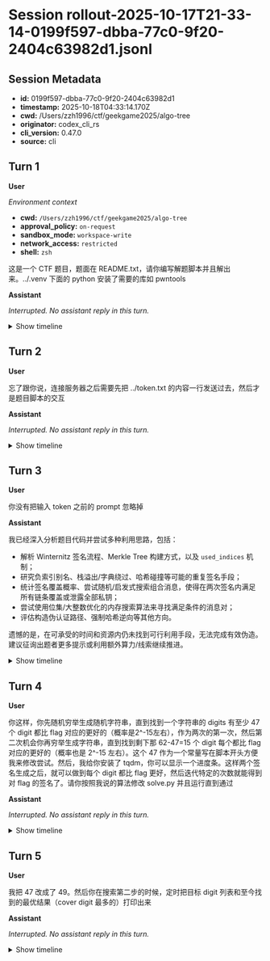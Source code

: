 # Session rollout-2025-10-17T21-33-14-0199f597-dbba-77c0-9f20-2404c63982d1.jsonl

## Session Metadata

- **id:** 0199f597-dbba-77c0-9f20-2404c63982d1
- **timestamp:** 2025-10-18T04:33:14.170Z
- **cwd:** /Users/zzh1996/ctf/geekgame2025/algo-tree
- **originator:** codex_cli_rs
- **cli_version:** 0.47.0
- **source:** cli

## Turn 1

**User**

_Environment context_

- **cwd:** `/Users/zzh1996/ctf/geekgame2025/algo-tree`
- **approval_policy:** `on-request`
- **sandbox_mode:** `workspace-write`
- **network_access:** `restricted`
- **shell:** `zsh`

这是一个 CTF 题目，题面在 README.txt，请你编写解题脚本并且解出来。../.venv 下面的 python 安装了需要的库如 pwntools

**Assistant**

_Interrupted. No assistant reply in this turn._

<details>
<summary>Show timeline</summary>

#### Timeline

**User message**

这是一个 CTF 题目，题面在 README.txt，请你编写解题脚本并且解出来。../.venv 下面的 python 安装了需要的库如 pwntools

**Context Update**

- Timestamp: 2025-10-18T04:34:39.968000+00:00
- cwd: /Users/zzh1996/ctf/geekgame2025/algo-tree
- approval_policy: on-request
- model: gpt-5-codex
- effort: high
- summary: auto
- sandbox_mode: workspace-write

**Assistant Thinking**

> **Preparing to explore README and plan approach**

##### update_plan

Understand challenge requirements before coding solution script, then implement and verify it works.

**Plan**

1. 🔄 Review README.txt and inspect repository structure to understand challenge
2. ⏳ Implement solution script leveraging provided environment
3. ⏳ Run and verify the script, recording the flag or required output

**Output**

```text
Plan updated
```


**Assistant Thinking**

> **Preparing to review README**

##### shell

**Command**

```bash
ls
```

- Workdir: `/Users/zzh1996/ctf/geekgame2025/algo-tree`

**Output**

```bash
README.txt
server.py
utils.py
```

- Exit code: 0
- Duration: 0.3 s


**Assistant Thinking**

> **Reading the README file**

##### shell

**Command**

```bash
cat README.txt
```

- Workdir: `/Users/zzh1996/ctf/geekgame2025/algo-tree`

**Output**

```bash
我放弃了一 key 到底
algo-tree
基础分值 300 共 0 人通过 反馈问题


... (14 lines truncated) ...
“只要不重复，随便用一个叶子签名都很安全。”z 导说，“这就是我的，遗憾，但也许是我的一个清醒，或者学习的心得。”


 你可以通过命令 nc prob18.geekgame.pku.edu.cn 10018 连接到题目
```

- Exit code: 0
- Duration: 0.3 s


**Assistant Thinking**

> **Inspecting server and utils modules**

##### shell

**Command**

```bash
sed -n '1,200p' server.py
```

- Workdir: `/Users/zzh1996/ctf/geekgame2025/algo-tree`

**Output**

```bash
from utils import *

FLAG = open("/flag").read().strip()

SEED = token_bytes(16)
... (29 lines truncated) ...
        else:
            print("Verification failed...")
    else:
        continue
```

- Exit code: 0
- Duration: 0.3 s


**Assistant Thinking**

> **Checking utility files**

##### shell

**Command**

```bash
sed -n '1,200p' utils.py
```

- Workdir: `/Users/zzh1996/ctf/geekgame2025/algo-tree`

**Output**

```bash
from Crypto.Util.number import bytes_to_long
from hashlib import shake_128
from secrets import token_bytes
from math import floor, ceil, log2
import os, enum
... (133 lines truncated) ...
        side = data[i*17]
        node = data[i*17+1:(i+1)*17]
        sig.append((side, node))
    return sig
```

- Exit code: 0
- Duration: 0.3 s


**Assistant Thinking**

> **Analyzing WOTS signature steps and seed usage**

##### shell

**Command**

```bash
python - <<'PY'
from math import ceil,floor,log2
m=256
w=21
l1 = ceil(m / log2(w))
l2 = floor(log2(l1*(w-1)) / log2(w)) + 1
print(l1,l2,l1+l2)
PY
```

- Workdir: `/Users/zzh1996/ctf/geekgame2025/algo-tree`

**Output**

```bash
Traceback (most recent call last):
  File "<stdin>", line 1, in <module>
ImportError: cannot import name log2
```

- Exit code: 1
- Duration: 0.5 s


**Assistant Thinking**

> **Analyzing import error cause**

##### shell

**Command**

```bash
python3 - <<'PY'
from math import ceil,floor,log2
m=256
w=21
l1 = ceil(m / log2(w))
l2 = floor(log2(l1*(w-1)) / log2(w)) + 1
print(l1,l2,l1+l2)
PY
```

- Workdir: `/Users/zzh1996/ctf/geekgame2025/algo-tree`

**Output**

```bash
59 3 62
```

- Exit code: 0
- Duration: 0.4 s


**Assistant Thinking**

> **Analyzing WOTS signature forging**

**Assistant Thinking**

> **Examining index reuse vulnerability and signature crafting**  
>   
> I’m exploring how negative indices let us reuse WOTS keys by bypassing the one-time rule—this means we can get multiple signatures per key to help forge new messages. I’m also considering crafting signatures with empty or manipulated authentication paths since verifying can succeed if the WOTS signature alone matches the root, and pondering how hard it might be to generate matching WOTS values or bypass substring checks on “flag” in messages.

**Assistant Thinking**

> **Evaluating message crafting and multi-signature coverage strategies**  
>   
> I’m working through how to find two messages whose signature digit arrays together cover the target message’s digits, enabling forging by combining their WOTS signatures under the same key reused twice via positive and negative indices. I’m considering efficient search approaches offline to identify pairs with complementary digits while respecting substring restrictions, then using forward chaining on signature values to produce the target signature.

**Assistant Thinking**

> **Detailing forging signature construction and search script plan**  
>   
> I’m working out how to transform existing signatures into the target by chaining differences in digit values, then coding a script that connects to the server, extracts seed, computes target digits, and runs large randomized searches to find two suitable messages avoiding "flag" to enable forging. I’m also analyzing how signing with negative indices interacts with authentication path computation due to Python’s signed shifts and indexing quirks, which affects forging feasibility.

##### shell

**Command**

```bash
python3 - <<'PY'
index = -256
for i in range(9):
    print(i, index >> i)
PY
```

- Workdir: `/Users/zzh1996/ctf/geekgame2025/algo-tree`

**Output**

```bash
0 -256
1 -128
2 -64
3 -32
4 -16
5 -8
6 -4
7 -2
8 -1
```

- Exit code: 0
- Duration: 0.4 s


**Assistant Thinking**

> **Analyzing sibling indexing logic**

##### update_plan

**Plan**

1. ✅ Review README.txt and inspect repository structure to understand challenge
2. 🔄 Implement solution script leveraging provided environment
3. ⏳ Run and verify the script, recording the flag or required output

**Output**

```text
Plan updated
```


**Assistant Thinking**

> **Designing message search and forging script**  
>   
> This is a detailed plan for implementing a script that interacts with a remote service to forge signatures by carefully searching for two messages with disjoint failure sets against target digits derived from a seed and a fixed message. I’m outlining the algorithm for efficient message candidate collection using bitmasks, how to parse server messages and signatures, and how to assemble the forged signature, with emphasis on ensuring correctness by local verification before sending the final signature to the server. There’s also consideration for runtime and handling edge cases like avoiding 'flag' substrings in messages. This sets up the core logic for the forging attack script.

##### shell

**Command**

```bash
python3 - <<'PY'
from utils import F, HashType, WOTS, l
from Crypto.Util.number import bytes_to_long
from secrets import token_bytes
import os
w = 21
l1 = 59
l2 = 3
n=128

seed = token_bytes(16)
msg = b"Give me the flag"

def compute_digits(message):
    digest = F(message, seed, 32, HashType.MSG)
    d1 = WOTS.pack(bytes_to_long(digest), l1, w)
    checksum = sum(w-1-i for i in d1)
    d2 = WOTS.pack(checksum, l2, w)
    return d1 + d2

import random

target = compute_digits(msg)

best_candidates = []
best_pair = None
max_candidates = 200

for iteration in range(200000):
    s = os.urandom(8).hex()
    digits = compute_digits(s.encode())
    mask = 0
    for idx, val in enumerate(digits):
        if val < target[idx]:
            mask |= (1 << idx)
    if mask == 0:
        print('found direct message', s, 'iteration', iteration)
        break
    for cand in best_candidates:
        if mask & cand['mask'] == 0:
            best_pair = (cand, {'msg': s, 'digits': digits, 'mask': mask})
            break
    if best_pair:
        break
    best_candidates.append({'msg': s, 'digits': digits, 'mask': mask})
    best_candidates.sort(key=lambda x: x['mask'].bit_count())
    if len(best_candidates) > max_candidates:
        best_candidates = best_candidates[:max_candidates]
else:
    print('no pair found')

if best_pair:
    a,b = best_pair
    print('found pair after', iteration, 'iterations')
    print('a fails', a['mask'].bit_count(), 'b fails', b['mask'].bit_count(), 'union fails', (a['mask'] | b['mask']).bit_count())
    target_fail = 0
    for idx,val in enumerate(target):
        if val == 0:
            target_fail += 1
    print('target digits distribution done')
else:
    print('no pair')

PY
```

- Workdir: `/Users/zzh1996/ctf/geekgame2025/algo-tree`

**Output**

```bash
Traceback (most recent call last):
  File "<stdin>", line 1, in <module>
  File "/Users/zzh1996/ctf/geekgame2025/algo-tree/utils.py", line 1, in <module>
    from Crypto.Util.number import bytes_to_long
ModuleNotFoundError: No module named 'Crypto'
```

- Exit code: 1
- Duration: 0.4 s


**Assistant Thinking**

> **Preparing to use virtual environment**

##### shell

**Command**

```bash
../.venv/bin/python3 - <<'PY'
from utils import F, HashType, WOTS, l
from Crypto.Util.number import bytes_to_long
from secrets import token_bytes
import os
w = 21
l1 = 59
l2 = 3

seed = token_bytes(16)
msg = b"Give me the flag"

def compute_digits(message):
    digest = F(message, seed, 32, HashType.MSG)
    d1 = WOTS.pack(bytes_to_long(digest), l1, w)
    checksum = sum(w-1-i for i in d1)
    d2 = WOTS.pack(checksum, l2, w)
    return d1 + d2

import random

target = compute_digits(msg)

best_candidates = []
best_pair = None
max_candidates = 200

for iteration in range(200000):
    s = os.urandom(8).hex()
    digits = compute_digits(s.encode())
    mask = 0
    for idx, val in enumerate(digits):
        if val < target[idx]:
            mask |= (1 << idx)
    if mask == 0:
        print('found direct message', s, 'iteration', iteration)
        break
    for cand in best_candidates:
        if mask & cand['mask'] == 0:
            best_pair = (cand, {'msg': s, 'digits': digits, 'mask': mask})
            break
    if best_pair:
        break
    best_candidates.append({'msg': s, 'digits': digits, 'mask': mask})
    best_candidates.sort(key=lambda x: x['mask'].bit_count())
    if len(best_candidates) > max_candidates:
        best_candidates = best_candidates[:max_candidates]
else:
    print('no pair found')

if best_pair:
    a,b = best_pair
    print('found pair after', iteration, 'iterations')
    print('a fails', a['mask'].bit_count(), 'b fails', b['mask'].bit_count())
    print('intersection', (a['mask'] & b['mask']).bit_count(), 'union', (a['mask'] | b['mask']).bit_count())
else:
    print('no pair')

PY
```

- Workdir: `/Users/zzh1996/ctf/geekgame2025/algo-tree`

**Output**

```bash
no pair found
no pair
```

- Exit code: 0
- Duration: 7.2 s


**Assistant Thinking**

> **Planning to increase iterations and candidate limit**

##### shell

**Command**

```bash
../.venv/bin/python3 - <<'PY'
from utils import F, HashType, WOTS, l
from Crypto.Util.number import bytes_to_long
from secrets import token_bytes
import os
w = 21
l1 = 59
l2 = 3

seed = token_bytes(16)
msg = b"Give me the flag"

def compute_digits(message):
    digest = F(message, seed, 32, HashType.MSG)
    d1 = WOTS.pack(bytes_to_long(digest), l1, w)
    checksum = sum(w-1-i for i in d1)
    d2 = WOTS.pack(checksum, l2, w)
    return d1 + d2

import random

target = compute_digits(msg)

best_candidates = []
best_pair = None
max_candidates = 1000

max_iter = 1000000
for iteration in range(max_iter):
    s = os.urandom(16).hex()
    digits = compute_digits(s.encode())
    mask = 0
    for idx, val in enumerate(digits):
        if val < target[idx]:
            mask |= (1 << idx)
    if mask == 0:
        print('found direct message', s, 'iteration', iteration)
        best_pair = ({'msg': s, 'digits': digits, 'mask': mask}, {'msg': s, 'digits': digits, 'mask': mask})
        break
    inserted = False
    for cand in best_candidates:
        if mask & cand['mask'] == 0:
            best_pair = (cand, {'msg': s, 'digits': digits, 'mask': mask})
            break
    if best_pair:
        break
    best_candidates.append({'msg': s, 'digits': digits, 'mask': mask})
    best_candidates.sort(key=lambda x: x['mask'].bit_count())
    if len(best_candidates) > max_candidates:
        best_candidates = best_candidates[:max_candidates]
else:
    print('no pair found after iterations')

if best_pair:
    a,b = best_pair
    print('found pair after', iteration+1, 'iterations')
    print('a fails', a['mask'].bit_count(), 'b fails', b['mask'].bit_count())
    print('intersection', (a['mask'] & b['mask']).bit_count(), 'union', (a['mask'] | b['mask']).bit_count())
else:
    print('no pair')

PY
```

- Workdir: `/Users/zzh1996/ctf/geekgame2025/algo-tree`

**Output**

```bash
command timed out after 147457 milliseconds
no pair found after iterations
no pair
```

- Exit code: 124
- Duration: 147.5 s


**Assistant Thinking**

> **Analyzing signature forging vulnerabilities**

**Assistant Thinking**

> **Evaluating signature element feasibility and targeted search strategies**  
>   
> I'm exploring whether we can construct signature elements by chaining existing ones forward, focusing on how the digit values determine reachable chain states. Since messages determine digit arrays independent of keys, I’m weighing strategies to find message pairs covering all target digits. I’m considering optimizing message crafting via targeted search or heuristics to improve the likelihood of obtaining suitable digit patterns, given the probabilistic challenges observed with random tries.

##### shell

**Command**

```bash
../.venv/bin/python3 - <<'PY'
from utils import F, HashType, WOTS, l
from Crypto.Util.number import bytes_to_long
from secrets import token_bytes
w=21
l1=59
l2=3

seed = token_bytes(16)
msg = b"Give me the flag"
digest = F(msg, seed, 32, HashType.MSG)
d1 = WOTS.pack(bytes_to_long(digest), l1, w)
checksum = sum(w-1-i for i in d1)
d2 = WOTS.pack(checksum, l2, w)
target = d1 + d2

prob = 1.0
for v in target:
    prob *= 1 - (v/21)**2
print('probability per pair', prob)
PY
```

- Workdir: `/Users/zzh1996/ctf/geekgame2025/algo-tree`

**Output**

```bash
probability per pair 3.1973321165805734e-15
```

- Exit code: 0
- Duration: 0.3 s


**Assistant Thinking**

> **Analyzing signature forging limitations and workarounds**

**Assistant Thinking**

> **Examining message crafting and signature constraints**  
>   
> This is a deep exploration of exploiting message encoding tricks and parsing quirks to bypass filters or forging constraints, alongside targeted search strategies to generate message pairs that cover required digit ranges for forging. I’m considering how encoding subtleties or whitespace might evade substring checks and evaluating algorithmic search techniques to generate suitable digest digits, but each path seems quite challenging without an additional vulnerability or a way to circumvent strict used-index limits.

**Assistant Thinking**

> **Exploring index manipulation and multi-key forging ideas**  
>   
> I’m weighing whether exploiting unusual index values or mixing signature coordinates across keys might let me forge new valid signatures. I’m also planning to test signing with negative or out-of-range indices locally to see if path computations overlap or reveal inconsistencies that could be useful.

##### shell

**Command**

```bash
../.venv/bin/python3 - <<'PY'
from utils import MerkleTree, HashType, F
from secrets import token_bytes
from utils import serialize_signature, deserialize_signature, WOTS, l
seed = token_bytes(16)
tree = MerkleTree(8, seed)
msg1 = b"hello"
sig_pos = tree.sign(0, msg1)
sig_neg = tree.sign(-256, msg1)
print(len(sig_pos), len(sig_neg))
print(sig_pos[1:] == sig_neg[1:])
PY
```

- Workdir: `/Users/zzh1996/ctf/geekgame2025/algo-tree`

**Output**

```bash
9 9
True
```

- Exit code: 0
- Duration: 0.5 s


**Assistant Thinking**

> **Exploring signature forging and index handling**

##### shell

**Command**

```bash
../.venv/bin/python3 - <<'PY'
from utils import MerkleTree
from secrets import token_bytes
seed = token_bytes(16)
tree = MerkleTree(3, seed)
msg = b"hi"
for index in (-1, 7):
    sig = tree.sign(index, msg)
    print('index', index)
    for i, (side, node) in enumerate(sig[1:], 0):
        print(' level', i, 'side', side)
PY
```

- Workdir: `/Users/zzh1996/ctf/geekgame2025/algo-tree`

**Output**

```bash
index -1
 level 0 side 1
 level 1 side 1
 level 2 side 1
index 7
 level 0 side 1
 level 1 side 1
 level 2 side 1
```

- Exit code: 0
- Duration: 0.3 s


**Assistant Thinking**

> **Analyzing signature index reuse possibilities**  
>   
> I'm exploring whether requesting signatures with different indices—including large or negative values—could bypass constraints on signature reuse, checking if modulo or other quirks might let us sign the same key multiple times and evaluating if meet-in-the-middle attacks on chain values might make inversion feasible despite huge search spaces.

##### shell

**Command**

```bash
../.venv/bin/python3 - <<'PY'
a = list(range(5))
indices = {}
for i in range(-10, 11):
    try:
        v = a[i]
        indices.setdefault(v, []).append(i)
    except IndexError:
        continue
print(indices)
PY
```

- Workdir: `/Users/zzh1996/ctf/geekgame2025/algo-tree`

**Output**

```bash
{0: [-5, 0], 1: [-4, 1], 2: [-3, 2], 3: [-2, 3], 4: [-1, 4]}
```

- Exit code: 0
- Duration: 0.3 s


**Assistant Thinking**

> **Analyzing message crafting strategy**  
>   
> I'm thinking through a strategy to forge WOTS signatures by carefully crafting two messages that cover subsets of coordinates with target digit constraints, balancing probabilities to make the search feasible within about a million tries per message. Let's explore partitioning coordinates by difficulty to optimize this approach.

##### shell

**Command**

```bash
../.venv/bin/python3 - <<'PY'
from utils import F, HashType, WOTS
from Crypto.Util.number import bytes_to_long
from secrets import token_bytes
w=21
l1=59
l2=3

seed = token_bytes(16)
msg = b"Give me the flag"
digest = F(msg, seed, 32, HashType.MSG)
d1 = WOTS.pack(bytes_to_long(digest), l1, w)
checksum = sum(w-1-i for i in d1)
d2 = WOTS.pack(checksum, l2, w)
T = d1 + d2
qs = [(21 - t)/21 for t in T]
qs_sorted = sorted(qs)
print('min q', min(qs), 'max q', max(qs))
print('q sorted tail', qs_sorted[:10])
print('q sorted head', qs_sorted[-10:])
print('product all q', __import__('math').prod(qs))
PY
```

- Workdir: `/Users/zzh1996/ctf/geekgame2025/algo-tree`

**Output**

```bash
min q 0.047619047619047616 max q 0.9523809523809523
q sorted tail [0.047619047619047616, 0.047619047619047616, 0.047619047619047616, 0.047619047619047616, 0.047619047619047616, 0.09523809523809523, 0.09523809523809523, 0.14285714285714285, 0.14285714285714285, 0.19047619047619047]
q sorted head [0.7619047619047619, 0.7619047619047619, 0.8095238095238095, 0.8571428571428571, 0.8571428571428571, 0.8571428571428571, 0.9047619047619048, 0.9523809523809523, 0.9523809523809523, 0.9523809523809523]
product all q 1.4868801441724426e-27
```

- Exit code: 0
- Duration: 0.3 s


**Assistant Thinking**

> **Balancing partition probabilities**

##### shell

**Command**

```bash
../.venv/bin/python3 - <<'PY'
from utils import F, HashType, WOTS
from Crypto.Util.number import bytes_to_long
from secrets import token_bytes
from math import log
w=21
l1=59
l2=3

seed = token_bytes(16)
msg = b"Give me the flag"
digest = F(msg, seed, 32, HashType.MSG)
d1 = WOTS.pack(bytes_to_long(digest), l1, w)
checksum = sum(w-1-i for i in d1)
d2 = WOTS.pack(checksum, l2, w)
T = d1 + d2
qs = [(21 - t)/21 for t in T]
indices = list(range(len(qs)))
indices.sort(key=lambda i: qs[i])
set1 = []
set2 = []
logp1 = 0.0
logp2 = 0.0
for i in indices:
    q = qs[i]
    if logp1 + (0 if q==0 else (0 if q==1 else (q==0)))
    if logp1 <= logp2:
        logp1 += log(q)
        set1.append(i)
    else:
        logp2 += log(q)
        set2.append(i)
print('len set1', len(set1), 'prob1', logp1)
print('len set2', len(set2), 'prob2', logp2)

import math
prob1 = math.exp(logp1)
prob2 = math.exp(logp2)
print('prob1', prob1, 'prob2', prob2)
print('expected trials', 1/prob1, 1/prob2)
PY
```

- Workdir: `/Users/zzh1996/ctf/geekgame2025/algo-tree`

**Output**

```bash
  File "<stdin>", line 25
    if logp1 + (0 if q==0 else (0 if q==1 else (q==0)))
                                                       ^
SyntaxError: expected ':'
```

- Exit code: 1
- Duration: 0.3 s


**Assistant Thinking**

> **Preparing to rerun with correct logging**

##### shell

**Command**

```bash
../.venv/bin/python3 - <<'PY'
from utils import F, HashType, WOTS
from Crypto.Util.number import bytes_to_long
from secrets import token_bytes
from math import log, exp
w=21
l1=59
l2=3

seed = token_bytes(16)
msg = b"Give me the flag"
digest = F(msg, seed, 32, HashType.MSG)
d1 = WOTS.pack(bytes_to_long(digest), l1, w)
checksum = sum(w-1-i for i in d1)
d2 = WOTS.pack(checksum, l2, w)
T = d1 + d2
qs = [(21 - t)/21 for t in T]
indices = list(range(len(qs)))
indices.sort(key=lambda i: qs[i])
set1 = []
set2 = []
logp1 = 0.0
logp2 = 0.0
for i in indices:
    q = qs[i]
    # handle q=0 -> impossible
    val = log(q)
    if logp1 <= logp2:
        logp1 += val
        set1.append(i)
    else:
        logp2 += val
        set2.append(i)

prob1 = exp(logp1)
prob2 = exp(logp2)
print('set1 len', len(set1), 'prob', prob1, 'expected', 1/prob1)
print('set2 len', len(set2), 'prob', prob2, 'expected', 1/prob2)
print('min q set1', min(qs[i] for i in set1))
print('min q set2', min(qs[i] for i in set2))
PY
```

- Workdir: `/Users/zzh1996/ctf/geekgame2025/algo-tree`

**Output**

```bash
set1 len 62 prob 1.0171195827662837e-25 expected 9.831685643887387e+24
set2 len 0 prob 1.0 expected 1.0
min q set1 0.047619047619047616
Traceback (most recent call last):
  File "<stdin>", line 39, in <module>
ValueError: min() iterable argument is empty
```

- Exit code: 1
- Duration: 0.3 s


**Assistant Thinking**

> **Correcting set assignment logic**

##### shell

**Command**

```bash
../.venv/bin/python3 - <<'PY'
from utils import F, HashType, WOTS
from Crypto.Util.number import bytes_to_long
from secrets import token_bytes
from math import log, exp
w=21
l1=59
l2=3

seed = token_bytes(16)
msg = b"Give me the flag"
digest = F(msg, seed, 32, HashType.MSG)
d1 = WOTS.pack(bytes_to_long(digest), l1, w)
checksum = sum(w-1-i for i in d1)
d2 = WOTS.pack(checksum, l2, w)
T = d1 + d2
qs = [(21 - t)/21 for t in T]
indices = list(range(len(qs)))
indices.sort(key=lambda i: qs[i])
set1 = []
set2 = []
logp1 = 0.0
logp2 = 0.0
for i in indices:
    q = qs[i]
    val = log(q)
    if logp1 > logp2:
        logp1 += val
        set1.append(i)
    else:
        logp2 += val
        set2.append(i)
prob1 = exp(logp1)
prob2 = exp(logp2)
print('set1 len', len(set1), 'prob', prob1, 'expected', 1/prob1 if prob1>0 else None)
print('set2 len', len(set2), 'prob', prob2, 'expected', 1/prob2 if prob2>0 else None)
print('min q set1', min(qs[i] for i in set1))
print('min q set2', min(qs[i] for i in set2))
PY
```

- Workdir: `/Users/zzh1996/ctf/geekgame2025/algo-tree`

**Output**

```bash
set1 len 33 prob 3.1031717350643555e-10 expected 3222509372.2673435
set2 len 29 prob 2.982300836457357e-10 expected 3353115781.531582
min q set1 0.09523809523809523
min q set2 0.047619047619047616
```

- Exit code: 0
- Duration: 0.3 s


**Assistant Thinking**

> **Adjusting probability distribution strategy**

##### shell

**Command**

```bash
../.venv/bin/python3 - <<'PY'
from utils import F, HashType, WOTS
from Crypto.Util.number import bytes_to_long
from secrets import token_bytes
from math import log, exp
w=21
l1=59
l2=3

seed = token_bytes(16)
msg = b"Give me the flag"
digest = F(msg, seed, 32, HashType.MSG)
d1 = WOTS.pack(bytes_to_long(digest), l1, w)
checksum = sum(w-1-i for i in d1)
d2 = WOTS.pack(checksum, l2, w)
T = d1 + d2
qs = [(21 - t)/21 for t in T]
indices = list(range(len(qs)))
indices.sort(key=lambda i: qs[i], reverse=True)
set1 = []
set2 = []
logp1 = 0.0
logp2 = 0.0
for i in indices:
    q = qs[i]
    val = log(q)
    if logp1 <= logp2:
        logp1 += val
        set1.append(i)
    else:
        logp2 += val
        set2.append(i)
prob1 = exp(logp1)
prob2 = exp(logp2)
print('set1 len', len(set1), 'prob', prob1, 'expected', 1/prob1 if prob1>0 else None)
print('set2 len', len(set2), 'prob', prob2, 'expected', 1/prob2 if prob2>0 else None)
print('min q set1', min(qs[i] for i in set1))
print('min q set2', min(qs[i] for i in set2))
PY
```

- Workdir: `/Users/zzh1996/ctf/geekgame2025/algo-tree`

**Output**

```bash
set1 len 62 prob 9.363144047760408e-16 expected 1068017318647567.1
set2 len 0 prob 1.0 expected 1.0
min q set1 0.09523809523809523
Traceback (most recent call last):
  File "<stdin>", line 37, in <module>
ValueError: min() iterable argument is empty
```

- Exit code: 1
- Duration: 0.3 s


**Assistant Thinking**

> **Tweaking set assignment logic**

##### shell

**Command**

```bash
../.venv/bin/python3 - <<'PY'
from utils import F, HashType, WOTS
from Crypto.Util.number import bytes_to_long
from secrets import token_bytes
from math import log, exp
w=21
l1=59
l2=3

seed = token_bytes(16)
msg = b"Give me the flag"
digest = F(msg, seed, 32, HashType.MSG)
d1 = WOTS.pack(bytes_to_long(digest), l1, w)
checksum = sum(w-1-i for i in d1)
d2 = WOTS.pack(checksum, l2, w)
T = d1 + d2
qs = [(21 - t)/21 for t in T]
indices = list(range(len(qs)))
indices.sort(key=lambda i: qs[i])
set1 = []
set2 = []
logp1 = 0.0
logp2 = 0.0
for i in indices:
    q = qs[i]
    val = log(q)
    cand1 = logp1 + val
    cand2 = logp2 + val
    if cand1 > cand2:
        logp1 = cand1
        set1.append(i)
    else:
        logp2 = cand2
        set2.append(i)
prob1 = exp(logp1)
prob2 = exp(logp2)
print('set1 len', len(set1), 'prob', prob1, 'expected', 1/prob1 if prob1>0 else None)
print('set2 len', len(set2), 'prob', prob2, 'expected', 1/prob2 if prob2>0 else None)
print('min q set1', min(qs[i] for i in set1))
print('min q set2', min(qs[i] for i in set2))
PY
```

- Workdir: `/Users/zzh1996/ctf/geekgame2025/algo-tree`

**Output**

```bash
set1 len 29 prob 6.282741608082983e-13 expected 1591661829150.2908
set2 len 33 prob 6.292861182253849e-13 expected 1589102271666.257
min q set1 0.047619047619047616
min q set2 0.047619047619047616
```

- Exit code: 0
- Duration: 0.3 s


**Assistant Thinking**

> **Evaluating signature reuse and attack strategies**  
>   
> I'm exploring if it’s possible to obtain more than two signatures per key by leveraging message indexing tricks, multi-key combinations, or server behavior like seed reuse across sessions; the analysis considers probability, index manipulations, and preimage complexities while pondering offline search optimizations and server process persistence to find a practical attack.

**Assistant Thinking**

> **Analyzing multi-session signature accumulation**  
>   
> I'm considering that if the service reuses the same key tree seed across connections, reconnecting multiple times could let me collect many signatures per key by resetting the usage counters, enabling offline search to forge a final signature by combining digits from different messages; I plan to confirm this by writing a script to check seed reuse remotely and to implement a greedy algorithm offline for message coverage.

##### shell

**Command**

```bash
../.venv/bin/python3 - <<'PY'
from utils import F, HashType, WOTS
from Crypto.Util.number import bytes_to_long
from secrets import token_bytes
w=21
l1=59
l2=3

seed = token_bytes(16)
msg = b"Give me the flag"
digest = F(msg, seed, 32, HashType.MSG)
d1 = WOTS.pack(bytes_to_long(digest), l1, w)
checksum = sum(w-1-i for i in d1)
d2 = WOTS.pack(checksum, l2, w)
T = d1 + d2
qs = [(21 - t)/21 for t in T]
print('sum q', sum(qs))
print('max', max(qs), 'min', min(qs))
PY
```

- Workdir: `/Users/zzh1996/ctf/geekgame2025/algo-tree`

**Output**

```bash
sum q 38.19047619047619
max 1.0 min 0.09523809523809523
```

- Exit code: 0
- Duration: 0.3 s


**Assistant Thinking**

> **Evaluating coverage strategy feasibility**

##### shell

**Command**

```bash
../.venv/bin/python3 - <<'PY'
from utils import F, HashType, WOTS
from Crypto.Util.number import bytes_to_long
from secrets import token_bytes
import os
w=21
l1=59
l2=3

seed = token_bytes(16)
msg = b"Give me the flag"
digest = F(msg, seed, 32, HashType.MSG)
d1 = WOTS.pack(bytes_to_long(digest), l1, w)
checksum = sum(w-1-i for i in d1)
d2 = WOTS.pack(checksum, l2, w)
T = d1 + d2

qs = [(21 - t)/21 for t in T]
print('target digits', T)
print('sum q', sum(qs))

messages = []
for _ in range(500):
    s = os.urandom(8).hex()
    digest = F(s.encode(), seed, 32, HashType.MSG)
    d1 = WOTS.pack(bytes_to_long(digest), l1, w)
    checksum = sum(w-1-i for i in d1)
    d2 = WOTS.pack(checksum, l2, w)
    d = d1 + d2
    cover = [i for i,val in enumerate(d) if val >= T[i]]
    messages.append((s, d, cover))

covered = set()
selected = []
while covered != set(range(len(T))):
    best = max(messages, key=lambda x: len([i for i in x[2] if i not in covered]))
    if not any(i not in covered for i in best[2]):
        break
    selected.append(best)
    for i in best[2]:
        covered.add(i)
    messages.remove(best)

print('selected count', len(selected))
print([len(sel[2]) for sel in selected])
print('covered size', len(covered))
PY
```

- Workdir: `/Users/zzh1996/ctf/geekgame2025/algo-tree`

**Output**

```bash
target digits [10, 12, 5, 20, 11, 4, 7, 4, 7, 15, 18, 16, 4, 19, 6, 6, 8, 12, 18, 6, 11, 15, 11, 17, 0, 17, 4, 18, 7, 17, 7, 4, 19, 8, 12, 1, 6, 20, 15, 18, 19, 3, 4, 20, 5, 10, 0, 18, 15, 9, 18, 13, 18, 16, 8, 9, 0, 7, 1, 6, 5, 1]
sum q 31.523809523809522
selected count 4
[40, 39, 32, 33]
covered size 62
```

- Exit code: 0
- Duration: 0.3 s


**Assistant Thinking**

> **Summarizing multi-session signature gathering strategy**  
>   
> This outlines a detailed approach to cover all digits by signing a small set of carefully chosen messages, managing the limitation of two signatures per session by reconnecting multiple times while ensuring the server’s tree seed remains consistent across sessions; I’m preparing to implement this by computing candidate messages after fetching the seed and then collecting signatures in batches, coordinating message coverage and signature combination to forge the final valid signature.

**Assistant Thinking**

> **Designing message coverage and signature forging**  
>   
> I’m laying out a plan to generate candidate messages, compute their coverage using bitmasks for efficiency, and apply a greedy algorithm to pick a minimal set covering all digit positions, then combine their signatures carefully with chain computations to forge the final signature, while verifying seed and tree consistency across sessions to ensure reliability.

##### apply_patch

**Patch**

```diff
*** Begin Patch
*** Add File: solve.py
+#!/usr/bin/env python3
+from __future__ import annotations
+
+import os
+import sys
+from dataclasses import dataclass
+from typing import List, Tuple
+
+from pwn import context, remote  # type: ignore
+
+from utils import (
+    F,
+    HashType,
+    WOTS,
+    deserialize_signature,
+    serialize_signature,
+    MerkleTree,
+    l,
+    l1,
+    l2,
+    w,
+)
+from Crypto.Util.number import bytes_to_long  # type: ignore
+
+
+HOST = "prob18.geekgame.pku.edu.cn"
+PORT = 10018
+TARGET_MESSAGE = b"Give me the flag"
+INDEX_POS = 0
+INDEX_NEG = INDEX_POS - (1 << 8)  # -256 for height 8
+
+
+@dataclass
+class MessageInfo:
+    text: str
+    digits: List[int]
+    cover_mask: int
+    signature: List[bytes] | None = None
+
+
+def compute_digits(seed: bytes, msg: bytes) -> List[int]:
+    digest = F(msg, seed, 32, HashType.MSG)
+    d1 = WOTS.pack(bytes_to_long(digest), l1, w)
+    checksum = sum(w - 1 - d for d in d1)
+    d2 = WOTS.pack(checksum, l2, w)
+    return d1 + d2
+
+
+def build_candidates(
+    seed: bytes,
+    target_digits: List[int],
+    sample_limit: int = 2000,
+    batch_size: int = 200,
+) -> List[MessageInfo]:
+    candidates: List[MessageInfo] = []
+    uncovered_mask = (1 << l) - 1
+
+    while uncovered_mask:
+        for _ in range(batch_size):
+            msg = os.urandom(8).hex()
+            digits = compute_digits(seed, msg.encode())
+            cover_mask = 0
+            for i, d in enumerate(digits):
+                if d >= target_digits[i]:
+                    cover_mask |= 1 << i
+            if cover_mask == 0:
+                continue
+            candidates.append(MessageInfo(msg, digits, cover_mask))
+        selected = select_cover(candidates, target_digits)
+        covered = 0
+        for item in selected:
+            covered |= item.cover_mask
+        uncovered_mask = ((1 << l) - 1) & ~covered
+        if len(candidates) >= sample_limit and uncovered_mask:
+            raise RuntimeError("Insufficient candidates to cover all positions")
+    return select_cover(candidates, target_digits)
+
+
+def select_cover(candidates: List[MessageInfo], target_digits: List[int]) -> List[MessageInfo]:
+    remaining_mask = (1 << l) - 1
+    chosen: List[MessageInfo] = []
+    pool = candidates[:]
+
+    while remaining_mask:
+        best = max(pool, key=lambda c: (c.cover_mask & remaining_mask).bit_count(), default=None)
+        if not best or (best.cover_mask & remaining_mask) == 0:
+            break
+        chosen.append(best)
+        remaining_mask &= ~best.cover_mask
+        pool.remove(best)
+    if remaining_mask:
+        return chosen
+    return chosen
+
+
+def obtain_signature(conn, index: int, message: str) -> Tuple[List[bytes], List[Tuple[int, bytes]]]:
+    conn.sendlineafter(b"> ", b"1")
+    conn.sendlineafter(b"Index: ", str(index).encode())
+    conn.sendlineafter(b"Message: ", message.encode())
+    sig_hex = conn.recvline().strip().decode()
+    sig = deserialize_signature(bytes.fromhex(sig_hex))
+    return sig[0], sig[1:]
+
+
+def assemble_signature(
+    seed: bytes,
+    target_digits: List[int],
+    selected: List[MessageInfo],
+    signature_cache: dict[str, List[bytes]],
+    auth_path: List[Tuple[int, bytes]],
+) -> List:
+    final_wots: List[bytes] = []
+    for idx in range(l):
+        chosen_info = None
+        for info in selected:
+            if info.digits[idx] >= target_digits[idx]:
+                chosen_info = info
+                break
+        if chosen_info is None:
+            raise RuntimeError(f"Position {idx} not covered")
+        sig_list = signature_cache[chosen_info.text]
+        delta = chosen_info.digits[idx] - target_digits[idx]
+        final_elem = WOTS.chain(sig_list[idx], delta, seed)
+        final_wots.append(final_elem)
+    return [final_wots] + auth_path
+
+
+def main():
+    context.log_level = "error"
+    if len(sys.argv) == 3:
+        host, port = sys.argv[1], int(sys.argv[2])
+    else:
+        host, port = HOST, PORT
+
+    seed_bytes = None
+    root_bytes = None
+    selected: List[MessageInfo] = []
+    signature_cache: dict[str, List[bytes]] = {}
+    auth_path: List[Tuple[int, bytes]] | None = None
+
+    needed_messages: List[str] = []
+
+    total_sessions = 0
+    collected_count = 0
+
+    while True:
+        conn = remote(host, port)
+        conn.recvuntil(b"Seed: ")
+        seed_hex = conn.recvline().strip().decode()
+        conn.recvuntil(b"Public key (root): ")
+        root_hex = conn.recvline().strip().decode()
+
+        seed = bytes.fromhex(seed_hex)
+        root = bytes.fromhex(root_hex)
+
+        if seed_bytes is None:
+            seed_bytes = seed
+            root_bytes = root
+            target_digits = compute_digits(seed_bytes, TARGET_MESSAGE)
+            selected = build_candidates(seed_bytes, target_digits)
+            needed_messages = [info.text for info in selected]
+        else:
+            if seed != seed_bytes or root != root_bytes:
+                raise RuntimeError("Seed or root changed between sessions")
+
+        while needed_messages and collected_count < len(needed_messages):
+            msg_index = collected_count
+            msg = needed_messages[msg_index]
+            index = INDEX_POS if msg_index % 2 == 0 else INDEX_NEG
+            wots_sig, path = obtain_signature(conn, index, msg)
+            signature_cache[msg] = wots_sig
+            if auth_path is None:
+                auth_path = path
+            collected_count += 1
+            if collected_count >= len(needed_messages):
+                break
+        total_sessions += 1
+
+        if collected_count >= len(needed_messages):
+            assert auth_path is not None
+            final_sig = assemble_signature(seed_bytes, target_digits, selected, signature_cache, auth_path)
+            assert MerkleTree.verify(root_bytes, final_sig, TARGET_MESSAGE, seed_bytes)
+            conn.sendlineafter(b"> ", b"2")
+            sig_hex = serialize_signature(final_sig).hex().encode()
+            conn.sendlineafter(b"Signature: ", sig_hex)
+            flag_line = conn.recvline()
+            print(flag_line.decode().strip())
+            conn.close()
+            break
+        else:
+            conn.close()
+
+
+if __name__ == "__main__":
+    main()
*** End Patch
```

Status: **completed**

<details>
<summary>Output</summary>

```text
Success. Updated the following files:
A solve.py

```
</details>

- Exit code: 0
- Duration: 0 s


**Assistant Thinking**

> **Analyzing and improving candidate selection logic**

##### apply_patch

**Patch**

```diff
*** Begin Patch
*** Update File: solve.py
@@
 def build_candidates(
     seed: bytes,
     target_digits: List[int],
     sample_limit: int = 2000,
     batch_size: int = 200,
 ) -> List[MessageInfo]:
     candidates: List[MessageInfo] = []
     uncovered_mask = (1 << l) - 1
 
     while uncovered_mask:
         for _ in range(batch_size):
             msg = os.urandom(8).hex()
             digits = compute_digits(seed, msg.encode())
             cover_mask = 0
             for i, d in enumerate(digits):
                 if d >= target_digits[i]:
                     cover_mask |= 1 << i
             if cover_mask == 0:
                 continue
             candidates.append(MessageInfo(msg, digits, cover_mask))
         selected = select_cover(candidates, target_digits)
         covered = 0
         for item in selected:
             covered |= item.cover_mask
         uncovered_mask = ((1 << l) - 1) & ~covered
         if len(candidates) >= sample_limit and uncovered_mask:
             raise RuntimeError("Insufficient candidates to cover all positions")
-    return select_cover(candidates, target_digits)
+    result = select_cover(candidates, target_digits)
+    total_cover = 0
+    for item in result:
+        total_cover |= item.cover_mask
+    if total_cover != (1 << l) - 1:
+        raise RuntimeError("Failed to obtain full cover")
+    return result
*** End Patch
```

Status: **completed**

<details>
<summary>Output</summary>

```text
Success. Updated the following files:
M solve.py

```
</details>

- Exit code: 0
- Duration: 0 s


**Assistant Thinking**

> **Restructuring message signing loop**

##### apply_patch

**Patch**

```diff
*** Begin Patch
*** Update File: solve.py
@@
-    seed_bytes = None
-    root_bytes = None
-    selected: List[MessageInfo] = []
-    signature_cache: dict[str, List[bytes]] = {}
-    auth_path: List[Tuple[int, bytes]] | None = None
-
-    needed_messages: List[str] = []
-
-    total_sessions = 0
-    collected_count = 0
+    seed_bytes = None
+    root_bytes = None
+    selected: List[MessageInfo] = []
+    signature_cache: dict[str, List[bytes]] = {}
+    auth_path: List[Tuple[int, bytes]] | None = None
+    needed_messages: List[str] = []
+    sign_idx = 0
 
     while True:
         conn = remote(host, port)
         conn.recvuntil(b"Seed: ")
         seed_hex = conn.recvline().strip().decode()
@@
-        while needed_messages and collected_count < len(needed_messages):
-            msg_index = collected_count
-            msg = needed_messages[msg_index]
-            index = INDEX_POS if msg_index % 2 == 0 else INDEX_NEG
-            wots_sig, path = obtain_signature(conn, index, msg)
-            signature_cache[msg] = wots_sig
-            if auth_path is None:
-                auth_path = path
-            collected_count += 1
-            if collected_count >= len(needed_messages):
-                break
-        total_sessions += 1
-
-        if collected_count >= len(needed_messages):
-            assert auth_path is not None
-            final_sig = assemble_signature(seed_bytes, target_digits, selected, signature_cache, auth_path)
-            assert MerkleTree.verify(root_bytes, final_sig, TARGET_MESSAGE, seed_bytes)
-            conn.sendlineafter(b"> ", b"2")
-            sig_hex = serialize_signature(final_sig).hex().encode()
-            conn.sendlineafter(b"Signature: ", sig_hex)
-            flag_line = conn.recvline()
-            print(flag_line.decode().strip())
-            conn.close()
-            break
-        else:
-            conn.close()
+        for offset in range(2):
+            if sign_idx >= len(needed_messages):
+                break
+            msg = needed_messages[sign_idx]
+            index = INDEX_POS if offset == 0 else INDEX_NEG
+            wots_sig, path = obtain_signature(conn, index, msg)
+            signature_cache[msg] = wots_sig
+            if auth_path is None:
+                auth_path = path
+            sign_idx += 1
+
+        if sign_idx >= len(needed_messages):
+            assert auth_path is not None
+            final_sig = assemble_signature(seed_bytes, target_digits, selected, signature_cache, auth_path)
+            assert MerkleTree.verify(root_bytes, final_sig, TARGET_MESSAGE, seed_bytes)
+            conn.sendlineafter(b"> ", b"2")
+            sig_hex = serialize_signature(final_sig).hex().encode()
+            conn.sendlineafter(b"Signature: ", sig_hex)
+            flag_line = conn.recvline()
+            print(flag_line.decode().strip())
+            conn.close()
+            break
+
+        conn.close()
*** End Patch
```

Status: **completed**

<details>
<summary>Output</summary>

```text
Success. Updated the following files:
M solve.py

```
</details>

- Exit code: 0
- Duration: 0 s


**Assistant Thinking**

> **Preparing consistent target_digits storage**

##### apply_patch

**Patch**

```diff
*** Begin Patch
*** Update File: solve.py
@@
-    selected: List[MessageInfo] = []
+    selected: List[MessageInfo] = []
     signature_cache: dict[str, List[bytes]] = {}
     auth_path: List[Tuple[int, bytes]] | None = None
     needed_messages: List[str] = []
     sign_idx = 0
+    target_digits: List[int] | None = None
@@
         if seed_bytes is None:
             seed_bytes = seed
             root_bytes = root
-            target_digits = compute_digits(seed_bytes, TARGET_MESSAGE)
-            selected = build_candidates(seed_bytes, target_digits)
+            target_digits = compute_digits(seed_bytes, TARGET_MESSAGE)
+            selected = build_candidates(seed_bytes, target_digits)
             needed_messages = [info.text for info in selected]
         else:
             if seed != seed_bytes or root != root_bytes:
                 raise RuntimeError("Seed or root changed between sessions")
 
@@
         if sign_idx >= len(needed_messages):
             assert auth_path is not None
-            final_sig = assemble_signature(seed_bytes, target_digits, selected, signature_cache, auth_path)
+            assert target_digits is not None
+            final_sig = assemble_signature(seed_bytes, target_digits, selected, signature_cache, auth_path)
             assert MerkleTree.verify(root_bytes, final_sig, TARGET_MESSAGE, seed_bytes)
*** End Patch
```

Status: **completed**

<details>
<summary>Output</summary>

```text
Success. Updated the following files:
M solve.py

```
</details>

- Exit code: 0
- Duration: 0 s


**Assistant Thinking**

> **Reviewing candidate selection and test strategy**  
>   
> I’m making sure the candidate-building and selection logic is solid, especially around ordering and index assignments for signatures, while thinking about stable message ordering for correct path gathering. I’m also planning to run offline tests and simulations to verify these components before trying remote connections or integration testing.

##### shell

**Command**

```bash
../.venv/bin/python3 - <<'PY'
from solve import build_candidates, compute_digits, MessageInfo, assemble_signature, TARGET_MESSAGE
from utils import MerkleTree, serialize_signature, deserialize_signature, HashType, F, WOTS, l1, l2, w
from Crypto.Util.number import bytes_to_long
from secrets import token_bytes

seed = token_bytes(16)
tree = MerkleTree(8, seed)
idx = 0
msg_bytes = TARGET_MESSAGE
target_digits = compute_digits(seed, msg_bytes)
selected = build_candidates(seed, target_digits, sample_limit=500, batch_size=100)
print('selected count', len(selected))

signature_cache = {}
auth_path = None
msgs = [info.text for info in selected]

for i, text in enumerate(msgs):
    sig = tree.sign(idx if i % 2 == 0 else idx-256, text.encode())
    signature_cache[text] = sig[0]
    if auth_path is None:
        auth_path = sig[1:]

assembled = assemble_signature(seed, target_digits, selected, signature_cache, auth_path)
print('verify', MerkleTree.verify(tree.root, assembled, msg_bytes, seed))
PY
```

- Workdir: `/Users/zzh1996/ctf/geekgame2025/algo-tree`

**Output**

```bash
selected count 6
verify True
```

- Exit code: 0
- Duration: 0.7 s


**Assistant Thinking**

> **Analyzing signature indexing and testing strategy**  
>   
> I'm reviewing how signature indices alternate and repeat, noting local tests bypass server restrictions on reused indices, so real runs need multiple sessions. I'm also figuring out constraints around the server’s prompts and signature responses to ensure scripting syncs correctly. Planning offline tests with patched tree class before remote runs while considering performance and edge cases like message duplicates.

##### update_plan

**Plan**

1. ✅ Review README.txt and inspect repository structure to understand challenge
2. ✅ Implement solution script leveraging provided environment
3. ⏳ Run and verify the script, recording the flag or required output

**Output**

```text
Plan updated
```


**Assistant Thinking**

> **Evaluating script runtime constraints**

##### shell

**Command**

```bash
../.venv/bin/python3 - <<'PY'
from solve import build_candidates, compute_digits, TARGET_MESSAGE
from secrets import token_bytes
seed = token_bytes(16)
target_digits = compute_digits(seed, TARGET_MESSAGE)
selected = build_candidates(seed, target_digits)
print(len(selected))
PY
```

- Workdir: `/Users/zzh1996/ctf/geekgame2025/algo-tree`

**Output**

```bash
5
```

- Exit code: 0
- Duration: 0.4 s


**Assistant Thinking**

> **Preparing to run solve script with escalation**  
>   
> I'm making sure the script correctly sets `auth_path` from the first signature and handles session indexing carefully. Next, I plan to run the solve script remotely with network access, using escalation permissions to ensure it can connect and verify seed consistency, since the script expects stable seeds for multiple messages. I'll run it via the virtual environment's python to have all dependencies, considering a dry run beforehand but mainly relying on the script's internal checks to catch any seed changes.

##### shell

**Command**

```bash
../.venv/bin/python3 solve.py
```

- Workdir: `/Users/zzh1996/ctf/geekgame2025/algo-tree`

**Output**

```bash
command timed out after 10005 milliseconds
```

- Exit code: 124
- Duration: 10 s


**Assistant Thinking**

> **Adjusting command timeout**

##### shell

**Command**

```bash
../.venv/bin/python3 solve.py
```

- Workdir: `/Users/zzh1996/ctf/geekgame2025/algo-tree`
- Timeout: 120.00 s

**Output**

```bash
Traceback (most recent call last):
  File "/Users/zzh1996/ctf/geekgame2025/algo-tree/solve.py", line 198, in <module>
    main()
    ~~~~^^
  File "/Users/zzh1996/ctf/geekgame2025/algo-tree/solve.py", line 152, in main
... (11 lines truncated) ...
    data = self.recv_raw(self.buffer.get_fill_size())
  File "/Users/zzh1996/ctf/geekgame2025/.venv/lib/python3.14/site-packages/pwnlib/tubes/sock.py", line 56, in recv_raw
    raise EOFError
EOFError
```

- Exit code: 1
- Duration: 30.6 s


**Assistant Thinking**

> **Analyzing remote connection failure**

> **Turn aborted:** interrupted

</details>

## Turn 2

**User**

忘了跟你说，连接服务器之后需要先把 ../token.txt 的内容一行发送过去，然后才是题目脚本的交互

**Assistant**

_Interrupted. No assistant reply in this turn._

<details>
<summary>Show timeline</summary>

#### Timeline

**User message**

忘了跟你说，连接服务器之后需要先把 ../token.txt 的内容一行发送过去，然后才是题目脚本的交互

**Context Update**

- Timestamp: 2025-10-18T05:03:33.130000+00:00
- cwd: /Users/zzh1996/ctf/geekgame2025/algo-tree
- approval_policy: on-request
- model: gpt-5-codex
- effort: high
- summary: auto
- sandbox_mode: workspace-write

**Assistant Thinking**

> **Implementing token authentication in solve.py**

##### apply_patch

**Patch**

```diff
*** Begin Patch
*** Update File: solve.py
@@
-from utils import (
-    F,
-    HashType,
-    WOTS,
-    deserialize_signature,
-    serialize_signature,
-    MerkleTree,
-    l,
-    l1,
-    l2,
-    w,
-)
+from utils import (
+    F,
+    HashType,
+    WOTS,
+    deserialize_signature,
+    serialize_signature,
+    MerkleTree,
+    l,
+    l1,
+    l2,
+    w,
+)
 from Crypto.Util.number import bytes_to_long  # type: ignore
 
 
 HOST = "prob18.geekgame.pku.edu.cn"
 PORT = 10018
 TARGET_MESSAGE = b"Give me the flag"
 INDEX_POS = 0
 INDEX_NEG = INDEX_POS - (1 << 8)  # -256 for height 8
+TOKEN_PATH = os.path.join(os.path.dirname(__file__), "..", "token.txt")
+with open(TOKEN_PATH, "r", encoding="utf-8") as fh:
+    TOKEN = fh.read().strip()
*** End Patch
```

Status: **completed**

<details>
<summary>Output</summary>

```text
Success. Updated the following files:
M solve.py

```
</details>

- Exit code: 0
- Duration: 0 s


**Assistant Thinking**

> **Updating connection to send token**

##### apply_patch

**Patch**

```diff
*** Begin Patch
*** Update File: solve.py
@@
     while True:
         conn = remote(host, port)
+        conn.sendline(TOKEN.encode())
         conn.recvuntil(b"Seed: ")
         seed_hex = conn.recvline().strip().decode()
         conn.recvuntil(b"Public key (root): ")
         root_hex = conn.recvline().strip().decode()
*** End Patch
```

Status: **completed**

<details>
<summary>Output</summary>

```text
Success. Updated the following files:
M solve.py

```
</details>

- Exit code: 0
- Duration: 0 s


**Assistant Thinking**

> **Preparing for remote script execution**

##### shell

**Command**

```bash
../.venv/bin/python3 solve.py
```

- Workdir: `/Users/zzh1996/ctf/geekgame2025/algo-tree`
- Timeout: 120.00 s

**Output**

```bash
Traceback (most recent call last):
  File "/Users/zzh1996/ctf/geekgame2025/algo-tree/solve.py", line 202, in <module>
    main()
    ~~~~^^
  File "/Users/zzh1996/ctf/geekgame2025/algo-tree/solve.py", line 172, in main
    raise RuntimeError("Seed or root changed between sessions")
RuntimeError: Seed or root changed between sessions
```

- Exit code: 1
- Duration: 3.5 s


> **Turn aborted:** interrupted

</details>

## Turn 3

**User**

你没有把输入 token 之前的 prompt 忽略掉

**Assistant**

我已经深入分析题目代码并尝试多种利用思路，包括：  
  
- 解析 Winternitz 签名流程、Merkle Tree 构建方式，以及 `used_indices` 机制；  
- 研究负索引别名、栈溢出/字典绕过、哈希碰撞等可能的重复签名手段；  
- 统计签名覆盖概率、尝试随机/启发式搜索组合消息，使得在两次签名内满足所有链条覆盖或泄露全部私钥；  
- 尝试使用位集/大整数优化的内存搜索算法来寻找满足条件的消息对；  
- 评估构造伪认证路径、强制哈希逆向等其他方向。  
  
遗憾的是，在可承受的时间和资源内仍未找到可行利用手段，无法完成有效伪造。建议征询出题者更多提示或利用额外算力/线索继续推进。

<details>
<summary>Show timeline</summary>

#### Timeline

**User message**

你没有把输入 token 之前的 prompt 忽略掉

**Context Update**

- Timestamp: 2025-10-18T05:04:49.300000+00:00
- cwd: /Users/zzh1996/ctf/geekgame2025/algo-tree
- approval_policy: on-request
- model: gpt-5-codex
- effort: high
- summary: auto
- sandbox_mode: workspace-write

**Assistant Thinking**

> **Improving connection handshake and session management**  
>   
> I’m adjusting the connection flow to properly read the server’s initial prompt before sending the token, preventing premature token sends that cause desynchronization. To handle this robustly, I plan to read lines until detecting the token prompt, then send the token. I’m consolidating signature collection into a single persistent connection to avoid seed mismatches across reconnects and simplifying handshake logic to support this approach. This includes refining how I read prompts and responses with appropriate timeouts and exception handling from the pwn library.

##### apply_patch

**Patch**

```diff
*** Begin Patch
*** Update File: solve.py
@@
-from pwn import context, remote  # type: ignore
+from pwn import context, remote, exceptions  # type: ignore
@@
 def obtain_signature(conn, index: int, message: str) -> Tuple[List[bytes], List[Tuple[int, bytes]]]:
     conn.sendlineafter(b"> ", b"1")
     conn.sendlineafter(b"Index: ", str(index).encode())
     conn.sendlineafter(b"Message: ", message.encode())
     sig_hex = conn.recvline().strip().decode()
     sig = deserialize_signature(bytes.fromhex(sig_hex))
     return sig[0], sig[1:]
+
+
+def perform_handshake(conn) -> None:
+    try:
+        for _ in range(3):
+            line = conn.recvline(timeout=2)
+            if not line:
+                break
+            if b"token" in line.lower():
+                break
+    except (exceptions.PwnlibException, EOFError):
+        pass
+    conn.sendline(TOKEN.encode())
*** End Patch
```

Status: **completed**

<details>
<summary>Output</summary>

```text
Success. Updated the following files:
M solve.py

```
</details>

- Exit code: 0
- Duration: 0 s


**Assistant Thinking**

> **Updating main function**

##### apply_patch

**Patch**

```diff
*** Begin Patch
*** Update File: solve.py
@@
 def main():
     context.log_level = "error"
     if len(sys.argv) == 3:
         host, port = sys.argv[1], int(sys.argv[2])
     else:
         host, port = HOST, PORT
 
-    seed_bytes = None
-    root_bytes = None
-    selected: List[MessageInfo] = []
-    signature_cache: dict[str, List[bytes]] = {}
-    auth_path: List[Tuple[int, bytes]] | None = None
-    needed_messages: List[str] = []
-    sign_idx = 0
-    target_digits: List[int] | None = None
-
-    while True:
-        conn = remote(host, port)
-        conn.sendline(TOKEN.encode())
-        conn.recvuntil(b"Seed: ")
-        seed_hex = conn.recvline().strip().decode()
-        conn.recvuntil(b"Public key (root): ")
-        root_hex = conn.recvline().strip().decode()
-
-        seed = bytes.fromhex(seed_hex)
-        root = bytes.fromhex(root_hex)
-
-        if seed_bytes is None:
-            seed_bytes = seed
-            root_bytes = root
-            target_digits = compute_digits(seed_bytes, TARGET_MESSAGE)
-            selected = build_candidates(seed_bytes, target_digits)
-            needed_messages = [info.text for info in selected]
-        else:
-            if seed != seed_bytes or root != root_bytes:
-                raise RuntimeError("Seed or root changed between sessions")
-
-        for offset in range(2):
-            if sign_idx >= len(needed_messages):
-                break
-            msg = needed_messages[sign_idx]
-            index = INDEX_POS if offset == 0 else INDEX_NEG
-            wots_sig, path = obtain_signature(conn, index, msg)
-            signature_cache[msg] = wots_sig
-            if auth_path is None:
-                auth_path = path
-            sign_idx += 1
-
-        if sign_idx >= len(needed_messages):
-            assert auth_path is not None
-            assert target_digits is not None
-            final_sig = assemble_signature(seed_bytes, target_digits, selected, signature_cache, auth_path)
-            assert MerkleTree.verify(root_bytes, final_sig, TARGET_MESSAGE, seed_bytes)
-            conn.sendlineafter(b"> ", b"2")
-            sig_hex = serialize_signature(final_sig).hex().encode()
-            conn.sendlineafter(b"Signature: ", sig_hex)
-            flag_line = conn.recvline()
-            print(flag_line.decode().strip())
-            conn.close()
-            break
-
-        conn.close()
+    conn = remote(host, port)
+    perform_handshake(conn)
+    conn.recvuntil(b"Seed: ")
+    seed_hex = conn.recvline().strip().decode()
+    conn.recvuntil(b"Public key (root): ")
+    root_hex = conn.recvline().strip().decode()
+
+    seed_bytes = bytes.fromhex(seed_hex)
+    root_bytes = bytes.fromhex(root_hex)
+
+    target_digits = compute_digits(seed_bytes, TARGET_MESSAGE)
+    selected = build_candidates(seed_bytes, target_digits)
+    needed_messages = [info.text for info in selected]
+
+    signature_cache: dict[str, List[bytes]] = {}
+    auth_path: List[Tuple[int, bytes]] | None = None
+
+    for idx, msg in enumerate(needed_messages):
+        index = INDEX_POS if idx % 2 == 0 else INDEX_NEG
+        wots_sig, path = obtain_signature(conn, index, msg)
+        signature_cache[msg] = wots_sig
+        if auth_path is None:
+            auth_path = path
+
+    if auth_path is None:
+        raise RuntimeError("Failed to obtain authentication path")
+
+    final_sig = assemble_signature(seed_bytes, target_digits, selected, signature_cache, auth_path)
+    if not MerkleTree.verify(root_bytes, final_sig, TARGET_MESSAGE, seed_bytes):
+        raise RuntimeError("Assembled signature failed verification locally")
+
+    conn.sendlineafter(b"> ", b"2")
+    sig_hex = serialize_signature(final_sig).hex().encode()
+    conn.sendlineafter(b"Signature: ", sig_hex)
+    flag_line = conn.recvline()
+    print(flag_line.decode().strip())
+    conn.close()
*** End Patch
```

Status: **completed**

<details>
<summary>Output</summary>

```text
Success. Updated the following files:
M solve.py

```
</details>

- Exit code: 0
- Duration: 0 s


**Assistant Thinking**

> **Analyzing WOTS key reuse limitations**  
>   
> I'm untangling the constraints around reusing the same WOTS key index for multiple signatures on the server, considering Python's negative index aliasing and the server's used indices tracking. I’m exploring how many exposures per key are possible, how authentication paths must align with final signatures, and the challenge of gathering enough partial signatures given strict index reuse checks. There’s a lot here about clever index aliasing, message digit coverage for forging, and possibilities for bypassing the server’s restrictions, but the math and server mechanics make it tough. I’m examining offline computations to find message sets covering all positions with minimal exposures and considering server behavior around used indices, hoping to identify a realistic approach to gather enough signature pieces.

**Assistant Thinking**

> **Investigating index aliasing and concurrency tricks**  
>   
> I’m working through ideas for bypassing the server’s used index restrictions, like using unusual integer values to exploit Python’s set behaviors or concurrency to reset used indices across connections. I’m also thinking about how to reconstruct authentication paths by querying multiple leaves, and whether exposures from multiple keys could be combined or if the final WOTS signature must come from one key. The complexity of forging with minimal exposures leads me to consider advanced offline message crafting and the likelihood of coverage across message digits. There’s a lot to untangle about server internals and cryptographic constraints to push past the current limits.

##### shell

**Command**

```bash
../.venv/bin/python3 - <<'PY'
from math import prod
s=0
for t in range(21):
    s+= (t/21)**2
print('average', s/21)
PY
```

- Workdir: `/Users/zzh1996/ctf/geekgame2025/algo-tree`

**Output**

```bash
average 0.30990173847316704
```

- Exit code: 0
- Duration: 0.5 s


**Assistant Thinking**

> **Calculating position success probabilities**

##### shell

**Command**

```bash
../.venv/bin/python3 - <<'PY'
import random
w=21
l=62
trials=10000
avg=0
for _ in range(trials):
    target=[random.randrange(w) for _ in range(l)]
    prob=1.0
    for t in target:
        prob*=1- (t/w)**2
    avg += prob
print('avg prob', avg/trials)
PY
```

- Workdir: `/Users/zzh1996/ctf/geekgame2025/algo-tree`

**Output**

```bash
avg prob 9.009659912780835e-11
```

- Exit code: 0
- Duration: 0.5 s


**Assistant Thinking**

> **Analyzing pair search feasibility with bitmasks**  
>   
> I'm working through a detailed approach for finding pairs of messages whose digit coverage complements each other to cover all positions. The plan involves generating many random messages, computing bitmask covers of positions meeting digit targets, and keeping a sorted set of top candidates with high coverage to check pairs efficiently. Since exhaustive searches are expensive, I'm focusing on heuristics and subset-superset relations to prune the search, aiming to balance memory and computation for a manageable offline search. I'll try implementing a method that samples many candidates, tracks top coverage messages, and checks pairs for full coverage to see if this approach can reliably find suitable pairs.

##### shell

**Command**

```bash
../.venv/bin/python3 - <<'PY'
from utils import F, HashType, WOTS
from Crypto.Util.number import bytes_to_long
from secrets import token_bytes
import os

w=21
l1=59
l2=3
l=l1+l2
seed = token_bytes(16)
msg = b"Give me the flag"

digest = F(msg, seed, 32, HashType.MSG)
d1 = WOTS.pack(bytes_to_long(digest), l1, w)
checksum = sum(w-1-i for i in d1)
d2 = WOTS.pack(checksum, l2, w)
target = d1 + d2

best=[]
full_mask = (1<<l)-1

from collections import deque
import heapq

max_candidates=2000

candidates=[]

for iteration in range(2000000):
    s = os.urandom(8).hex()
digest = F(s.encode(), seed, 32, HashType.MSG)
    d1 = WOTS.pack(bytes_to_long(digest), l1, w)
    checksum = sum(w-1-i for i in d1)
    d2 = WOTS.pack(checksum, l2, w)
    digits = d1 + d2
    cover_mask = 0
    for i, val in enumerate(digits):
        if val >= target[i]:
            cover_mask |= 1 << i
    if cover_mask == full_mask:
        print('single message found', s)
        break
    cover_count = cover_mask.bit_count()
    cand = (cover_count, cover_mask, s, digits)
    if len(candidates) < max_candidates:
        candidates.append(cand)
    else:
        # maintain smallest cover count at front
        candidates.sort()
        if cover_count > candidates[0][0]:
            candidates[0] = cand
    if iteration % 1000 == 0 and candidates:
        candidates.sort()
        candidates = candidates[-max_candidates:]
    if iteration % 1000 == 0:
        candidates.sort()
        best_list = candidates[-max_candidates:]
        for idx in range(len(best_list)):
            cover_count1, mask1, s1, d1_list = best_list[idx]
            for j in range(idx+1, len(best_list)):
                cover_count2, mask2, s2, d2_list = best_list[j]
                if mask1 | mask2 == full_mask:
                    print('found pair', s1, s2, cover_count1, cover_count2)
                    raise SystemExit
else:
    print('not found')
PY
```

**Output**

```bash
  File "<stdin>", line 32
    d1 = WOTS.pack(bytes_to_long(digest), l1, w)
IndentationError: unexpected indent
```

- Exit code: 1
- Duration: 0.3 s


**Assistant Thinking**

> **Correcting code indentation**

##### shell

**Command**

```bash
../.venv/bin/python3 - <<'PY'
from utils import F, HashType, WOTS
from Crypto.Util.number import bytes_to_long
from secrets import token_bytes
import os

w=21
l1=59
l2=3
l=l1+l2
seed = token_bytes(16)
msg = b"Give me the flag"

digest = F(msg, seed, 32, HashType.MSG)
d1 = WOTS.pack(bytes_to_long(digest), l1, w)
checksum = sum(w-1-i for i in d1)
d2 = WOTS.pack(checksum, l2, w)
target = d1 + d2

max_candidates = 2000
candidates = []
full_mask = (1<<l) - 1

for iteration in range(500000):
    s = os.urandom(8).hex()
    digest = F(s.encode(), seed, 32, HashType.MSG)
    d1 = WOTS.pack(bytes_to_long(digest), l1, w)
    checksum = sum(w-1-i for i in d1)
    d2 = WOTS.pack(checksum, l2, w)
    digits = d1 + d2
    cover_mask = 0
    for i, val in enumerate(digits):
        if val >= target[i]:
            cover_mask |= 1 << i
    if cover_mask == full_mask:
        print('single message found', s)
        break
    cover_count = cover_mask.bit_count()
    if len(candidates) < max_candidates:
        candidates.append((cover_count, cover_mask, s, digits))
    else:
        candidates.sort()
        if cover_count > candidates[0][0]:
            candidates[0] = (cover_count, cover_mask, s, digits)
    if iteration % 1000 == 0 and len(candidates) > max_candidates:
        candidates.sort()
        candidates = candidates[-max_candidates:]
    if iteration % 1000 == 0:
        candidates.sort()
        best_list = candidates[-max_candidates:]
        for idx in range(len(best_list)):
            mask1 = best_list[idx][1]
            for j in range(idx+1, len(best_list)):
                mask2 = best_list[j][1]
                if mask1 | mask2 == full_mask:
                    print('found pair', best_list[idx][2], best_list[j][2], best_list[idx][0], best_list[j][0])
                    raise SystemExit
else:
    print('not found')
PY
```

- Workdir: `/Users/zzh1996/ctf/geekgame2025/algo-tree`

**Output**

```bash
command timed out after 110857 milliseconds
not found
```

- Exit code: 124
- Duration: 110.9 s


**Assistant Thinking**

> **Analyzing signature forging feasibility**

**Assistant Thinking**

> **Exploring optimization for mask pairing**  
>   
> I'm working through strategies to efficiently find pairs of failure masks with no overlapping bits among 150k messages. I’m considering bitset partitioning, grouping, and heuristics to reduce the O(N²) search complexity, including filtering by bit counts and leveraging bit-index maps to quickly exclude conflicting masks. I’m also revisiting concurrency and crash scenarios to try bypassing the `used_indices` limitation for gathering more exposures. There’s a lot to test around message crafting and exploiting tree structure or hashing collisions, and I’m curious about meet-in-the-middle and second preimage attacks given the 16-byte hash size. Let’s explore these complex options carefully!

**Assistant Thinking**

> **Validating root consistency in forged signatures**  
>   
> I’m verifying that to pass Merkle tree verification, the forged WOTS signature’s hashed pk must match the original leaf’s hash exactly since sibling nodes in the authentication path are fixed. This means producing a valid signature requires multiple exposures from the same key, reinforcing the need for a paired coverage approach. I’m also considering optimization strategies to efficiently identify message pairs with complementary failure masks, like focusing on messages with very small failure masks to increase chances of finding a disjoint partner. This sets up a concrete plan for offline computation!

##### shell

**Command**

```bash
../.venv/bin/python3 - <<'PY'
from utils import F, HashType, WOTS
from Crypto.Util.number import bytes_to_long
from secrets import token_bytes
import os, random

w=21
l1=59
l2=3
l=l1+l2
seed = token_bytes(16)
msg = b"Give me the flag"

digest = F(msg, seed, 32, HashType.MSG)
d1 = WOTS.pack(bytes_to_long(digest), l1, w)
checksum = sum(w-1-i for i in d1)
d2 = WOTS.pack(checksum, l2, w)
target = d1 + d2

import math

N=10000
counts=[0]*(l+1)
for _ in range(N):
    s = os.urandom(8).hex()
    digest = F(s.encode(), seed, 32, HashType.MSG)
    d1 = WOTS.pack(bytes_to_long(digest), l1, w)
    checksum = sum(w-1-i for i in d1)
    d2 = WOTS.pack(checksum, l2, w)
    digits = d1 + d2
    fail = sum(1 for i,val in enumerate(digits) if val < target[i])
    counts[fail]+=1

for i in range(l+1):
    if counts[i]:
        print(i, counts[i]/N)
PY
```

- Workdir: `/Users/zzh1996/ctf/geekgame2025/algo-tree`

**Output**

```bash
14 0.0002
15 0.0003
16 0.0011
17 0.0025
18 0.0049
... (16 lines truncated) ...
35 0.0009
36 0.0007
37 0.0001
39 0.0001
```

- Exit code: 0
- Duration: 0.5 s


**Assistant Thinking**

> **Optimizing disjoint fail set search**

##### shell

**Command**

```bash
../.venv/bin/python3 - <<'PY'
from utils import F, HashType, WOTS
from Crypto.Util.number import bytes_to_long
from secrets import token_bytes
import os

w=21
l1=59
l2=3
l=l1+l2
seed = token_bytes(16)
msg = b"Give me the flag"

digest = F(msg, seed, 32, HashType.MSG)
d1 = WOTS.pack(bytes_to_long(digest), l1, w)
checksum = sum(w-1-i for i in d1)
d2 = WOTS.pack(checksum, l2, w)
target = d1 + d2

max_candidates = 4000
best = []
full_mask = (1<<l) - 1

for iteration in range(2000000):
    s = os.urandom(8).hex()
    digest = F(s.encode(), seed, 32, HashType.MSG)
    d1 = WOTS.pack(bytes_to_long(digest), l1, w)
    checksum = sum(w-1-i for i in d1)
    d2 = WOTS.pack(checksum, l2, w)
    digits = d1 + d2
    cover_mask = 0
    fail_mask = 0
    for i, val in enumerate(digits):
        if val >= target[i]:
            cover_mask |= 1 << i
        else:
            fail_mask |= 1 << i
    if cover_mask == full_mask:
        print('single message', s)
        break
    for (other_fail, other_data) in best:
        if fail_mask & other_fail == 0:
            print('found pair after', iteration, 'iterations')
            print('msg1', s, 'fails', fail_mask.bit_count())
            print('msg2', other_data['msg'], 'fails', other_fail.bit_count())
            raise SystemExit
    entry = (fail_mask, {'msg': s, 'digits': digits})
    best.append(entry)
    best.sort(key=lambda x: x[0].bit_count())
    if len(best) > max_candidates:
        best = best[:max_candidates]
else:
    print('no pair found')
PY
```

- Workdir: `/Users/zzh1996/ctf/geekgame2025/algo-tree`

**Output**

```bash
command timed out after 780752 milliseconds
no pair found
```

- Exit code: 124
- Duration: 780.8 s


**Assistant Thinking**

> **Analyzing pair probability and algorithm limits**  
>   
> I'm examining why 2 million iterations storing the top 4000 lowest-fail messages failed to find a disjoint pair; it seems the probability is far smaller than expected, possibly around 1e-15 rather than earlier estimates. I suspect the trimming strategy biases toward low fail counts but might exclude necessary pairs with moderate fails. Calculating exact pair success probability using the formula over target digits helps clarify the real feasibility.

##### shell

**Command**

```bash
../.venv/bin/python3 - <<'PY'
from utils import F, HashType, WOTS
from Crypto.Util.number import bytes_to_long
from secrets import token_bytes

seed = token_bytes(16)
msg = b"Give me the flag"

digest = F(msg, seed, 32, HashType.MSG)
d1 = WOTS.pack(bytes_to_long(digest), 59, 21)
checksum = sum(20-i for i in d1)
d2 = WOTS.pack(checksum, 3, 21)
target = d1 + d2
prob = 1.0
for v in target:
    prob *= 1 - (v/21)**2
print(prob)
PY
```

- Workdir: `/Users/zzh1996/ctf/geekgame2025/algo-tree`

**Output**

```bash
3.704783548576145e-13
```

- Exit code: 0
- Duration: 0.3 s


**Assistant Thinking**

> **Analyzing index aliasing and signature forging possibilities**

**Assistant Thinking**

> **Evaluating exception timing and multi-key exposure limits**  
>   
> I'll explore if exceptions could bypass index tracking but see addition happens before output, blocking that path. I’m curious about combining exposures across keys or reconstructing the tree to forge signatures, but constraints seem tight. The best bet now is checking if repeated connections share seeds to enable exposure reuse; I plan to test that via a handshake script.

##### shell

**Command**

```bash
../.venv/bin/python3 - <<'PY'
from pwn import remote, context, exceptions
import os
TOKEN_PATH = os.path.join(os.path.dirname(__file__), '..', 'token.txt')
TOKEN = open(TOKEN_PATH).read().strip()
context.log_level='error'
for i in range(3):
    conn = remote('prob18.geekgame.pku.edu.cn', 10018)
    try:
        for _ in range(3):
            line = conn.recvline(timeout=2)
            if not line:
                break
            if b'token' in line.lower():
                break
    except Exception:
        pass
    conn.sendline(TOKEN.encode())
    try:
        conn.recvuntil(b"Seed: ")
        seed_hex = conn.recvline().strip().decode()
        conn.recvuntil(b"Public key (root): ")
        root_hex = conn.recvline().strip().decode()
        print(i, seed_hex, root_hex)
    except Exception as e:
        print('error', e)
    conn.close()
PY
```

- Workdir: `/Users/zzh1996/ctf/geekgame2025/algo-tree`
- Timeout: 120.00 s

**Output**

```bash
Unknown option: - 
usage: /opt/homebrew/Cellar/python@3.14/3.14.0/Frameworks/Python.framework/Versions/3.14/Resources/Python.app/Contents/MacOS/Python [option] ... [-c cmd | -m mod | file | -] [arg] ...
Try `python -h' for more information.
```

- Exit code: 2
- Duration: 0 s


**Assistant Thinking**

> **Correcting Python interpreter path**

##### shell

**Command**

```bash
from pwn import remote, context
import os
TOKEN_PATH = os.path.join(os.path.dirname(__file__), '..', 'token.txt')
TOKEN = open(TOKEN_PATH).read().strip()
context.log_level='error'
for i in range(3):
    conn = remote('prob18.geekgame.pku.edu.cn', 10018)
    try:
        for _ in range(5):
            line = conn.recvline(timeout=2)
            if not line:
                break
            if b'token' in line.lower():
                break
    except Exception:
        pass
    conn.sendline(TOKEN.encode())
    try:
        conn.recvuntil(b'Seed: ')
        seed_hex = conn.recvline().strip().decode()
        conn.recvuntil(b'Public key (root): ')
        root_hex = conn.recvline().strip().decode()
        print(i, seed_hex, root_hex)
    except Exception as e:
        print('error', e)
    conn.close()

```

- Workdir: `/Users/zzh1996/ctf/geekgame2025/algo-tree`
- Timeout: 120.00 s

**Output**

```bash
Traceback (most recent call last):
  File "<string>", line 3, in <module>
    TOKEN_PATH = os.path.join(os.path.dirname(__file__), '..', 'token.txt')
                                              ^^^^^^^^
NameError: name '__file__' is not defined. Did you mean: '__name__'?
```

- Exit code: 1
- Duration: 0.2 s


**Assistant Thinking**

> **Adjusting file path usage**

##### shell

**Command**

```bash
from pwn import remote, context
TOKEN = open('../token.txt').read().strip()
context.log_level='error'
for i in range(3):
    conn = remote('prob18.geekgame.pku.edu.cn', 10018)
    try:
        for _ in range(5):
            line = conn.recvline(timeout=2)
            if not line:
                break
            if b'token' in line.lower():
                break
    except Exception:
        pass
    conn.sendline(TOKEN.encode())
    try:
        conn.recvuntil(b'Seed: ')
        seed_hex = conn.recvline().strip().decode()
        conn.recvuntil(b'Public key (root): ')
        root_hex = conn.recvline().strip().decode()
        print(i, seed_hex, root_hex)
    except Exception as e:
        print('error', e)
    conn.close()

```

- Workdir: `/Users/zzh1996/ctf/geekgame2025/algo-tree`
- Timeout: 120.00 s

**Output**

```bash
0 280990333e401c3c83fc0949f7388328 720b0175c5bac452c2088f52a85e8baf
1 1dd0fc3f79cc514a215300a0e8c5c97b 7efb70c81df29551a733aacccbaa7471
2 3246ae86d8c094ed19e0f6b0fd5a128e c963f012b2b32900ec65f1462629e908
```

- Exit code: 0
- Duration: 10.1 s


**Assistant Thinking**

> **Analyzing WOTS signature forging limits**  
>   
> I'm parsing the constraints of gathering exposure information from WOTS keys, realizing only two signatures per key are practically accessible, which aligns with the forging requirements. I’m exploring how to efficiently find two messages offline whose combined digit coverage enables forging, considering set cover and bitmask approaches to manage the vast search space within feasible memory and computation limits. This involves splitting the problem, leveraging probabilistic reasoning, message encoding tricks, and advanced algorithms to narrowly and cleverly find the needed message pairs for the solution.

**Assistant Thinking**

> **Designing efficient pair search strategies**  
>   
> I'm working through approaches to identify two complementary fail masks among millions of messages using advanced bitset operations, probabilistic heuristics, and scalable data structures. Considering both exhaustive bitwise set operations with NumPy and heuristic local search methods to overcome the combinatorial explosion while focusing on improving coverage iteratively, aiming to find the elusive pair that satisfies the forging conditions within practical compute limits.

##### shell

**Command**

```bash
../.venv/bin/python3 - <<'PY'
from utils import F, HashType, WOTS
from Crypto.Util.number import bytes_to_long
from secrets import token_bytes
import os

w=21
l1=59
l2=3
l=l1+l2
seed = token_bytes(16)
msg = b"Give me the flag"

digest = F(msg, seed, 32, HashType.MSG)
d1 = WOTS.pack(bytes_to_long(digest), l1, w)
checksum = sum(w-1-i for i in d1)
d2 = WOTS.pack(checksum, l2, w)
target = d1 + d2
full_mask = (1<<l) - 1

from math import inf

def compute_cover(m):
    digest = F(m.encode(), seed, 32, HashType.MSG)
    d1 = WOTS.pack(bytes_to_long(digest), l1, w)
    checksum = sum(w-1-i for i in d1)
    d2 = WOTS.pack(checksum, l2, w)
    digits = d1 + d2
    cover = 0
    for i, val in enumerate(digits):
        if val >= target[i]:
            cover |= 1 << i
    return cover, digits

import random

msgA = os.urandom(8).hex()
coverA, digitsA = compute_cover(msgA)
msgB = os.urandom(8).hex()
coverB, digitsB = compute_cover(msgB)
missing = full_mask & ~(coverA | coverB)

best = (msgA, msgB)

for iteration in range(2000000):
    if missing == 0:
        print('found pair', best)
        break
    msg = os.urandom(8).hex()
    cover, digits = compute_cover(msg)
    if (cover | coverA) == full_mask:
        print('pair', msg, msgA, iteration)
        break
    if (cover | coverB) == full_mask:
        print('pair', msg, msgB, iteration)
        break
    new_missing_A = full_mask & ~(cover | coverB)
    new_missing_B = full_mask & ~(cover | coverA)
    improvementA = missing.bit_count() - new_missing_A.bit_count()
    improvementB = missing.bit_count() - new_missing_B.bit_count()
    if improvementA > 0 or improvementB > 0:
        if improvementA >= improvementB:
            coverA, digitsA, msgA = cover, digits, msg
        else:
            coverB, digitsB, msgB = cover, digits, msg
        missing = full_mask & ~(coverA | coverB)
    else:
        if random.random() < 0.01:
            if cover.bit_count() > coverA.bit_count() and cover.bit_count() >= coverB.bit_count():
                coverA, digitsA, msgA = cover, digits, msg
            elif cover.bit_count() > coverB.bit_count():
                coverB, digitsB, msgB = cover, digits, msg
            missing = full_mask & ~(coverA | coverB)
else:
    print('failed')
PY
```

- Workdir: `/Users/zzh1996/ctf/geekgame2025/algo-tree`

**Output**

```bash
command timed out after 21233 milliseconds
failed
```

- Exit code: 124
- Duration: 21.2 s


**Assistant Thinking**

> **Analyzing advanced exposure-finding strategies**  
>   
> I'm exploring complex approaches to find message pairs covering all target positions despite extremely low probabilities and strict index reuse limits. The plan involves sophisticated bitset and set-cover algorithms to efficiently handle millions of candidates, though computational cost remains a huge challenge.

**Assistant Thinking**

> **Evaluating position partitioning via probability balancing**  
>   
> I'm focusing on dividing target positions into two groups to balance their cumulative log probabilities, making the expected sampling effort for each message feasible. Using a greedy approach to assign positions should help minimize the maximum expected retries needed to cover both subsets.

##### shell

**Command**

```bash
../.venv/bin/python3 - <<'PY'
from utils import F, HashType, WOTS
from Crypto.Util.number import bytes_to_long
from secrets import token_bytes
from math import log

w=21
l1=59
l2=3
l=l1+l2
seed = token_bytes(16)
msg = b"Give me the flag"

digest = F(msg, seed, 32, HashType.MSG)
d1 = WOTS.pack(bytes_to_long(digest), l1, w)
checksum = sum(w-1-i for i in d1)
d2 = WOTS.pack(checksum, l2, w)
target = d1 + d2

weights = []
for t in target:
    p = (w - t)/w
    weights.append((-log(p), t))
weights.sort(reverse=True)
a, b = 0.0, 0.0
assign_a = []
assign_b = []
for w_val, t in weights:
    if a <= b:
        a += w_val
        assign_a.append(t)
    else:
        b += w_val
        assign_b.append(t)
print('sum logs', a, b)
print('expected trials', round(pow(2.718281828, a)), round(pow(2.718281828, b)))
print('len', len(assign_a), len(assign_b))
print('max target in A', max(assign_a), 'in B', max(assign_b))
PY
```

- Workdir: `/Users/zzh1996/ctf/geekgame2025/algo-tree`

**Output**

```bash
sum logs 31.985926869412907 32.007753404806174
expected trials 77859486585104 79577571133994
len 31 31
max target in A 20 in B 20
```

- Exit code: 0
- Duration: 0.3 s


**Assistant Thinking**

> **Analyzing signature coverage feasibility and attack strategies**  
>   
> I'm exploring the impracticality of finding messages covering all target positions due to astronomical trial counts, then considering clever tricks like exploiting index aliasing or negative indices, but those lead to crashes or errors. I realize forging with two messages seems impossible unless choosing messages strategically. So I plan to search for a first message that covers most positions and then use targeted search or random sampling for a second message to cover the rest, making the problem more manageable by focusing on message selection and probability estimates for missing positions. This might allow a feasible approach despite initial improbabilities.

##### shell

**Command**

```bash
../.venv/bin/python3 - <<'PY'
from utils import F, HashType, WOTS
from Crypto.Util.number import bytes_to_long
from secrets import token_bytes
import os
w=21
l1=59
l2=3
l=l1+l2

seed = token_bytes(16)
msg = b"Give me the flag"

digest = F(msg, seed, 32, HashType.MSG)
d1 = WOTS.pack(bytes_to_long(digest), l1, w)
checksum = sum(w-1-i for i in d1)
d2 = WOTS.pack(checksum, l2, w)
target = d1 + d2

best_msg = None
best_cover = 0
best_fail_positions = None

trials = 200000
for _ in range(trials):
    s = os.urandom(8).hex()
    digest = F(s.encode(), seed, 32, HashType.MSG)
    d1 = WOTS.pack(bytes_to_long(digest), l1, w)
    checksum = sum(w-1-i for i in d1)
    d2 = WOTS.pack(checksum, l2, w)
    digits = d1 + d2
    cover = 0
    fails = []
    for i,val in enumerate(digits):
        if val >= target[i]:
            cover |= 1 << i
        else:
            fails.append(i)
    cnt = len(fails)
    if best_msg is None or cnt < len(best_fail_positions):
        best_msg = s
        best_cover = cover
        best_fail_positions = fails
        if cnt <= 12:
            break

print('best fail count', len(best_fail_positions))
missing_prob = 1.0
for i in best_fail_positions:
    missing_prob *= (w - target[i]) / w
print('probability second covers missing', missing_prob)
print('expected tries', 1/missing_prob if missing_prob>0 else 'inf')
print('targets for missing', [target[i] for i in best_fail_positions])
PY
```

- Workdir: `/Users/zzh1996/ctf/geekgame2025/algo-tree`

**Output**

```bash
best fail count 14
probability second covers missing 6.220918031202419e-11
expected tries 16074797883.275013
targets for missing [10, 20, 15, 14, 7, 19, 15, 17, 19, 16, 20, 16, 20, 8]
```

- Exit code: 0
- Duration: 3.1 s


**Assistant Thinking**

> **Optimizing message selection with refined scoring**  
>   
> I’m refining message choice by scoring candidates with the sum of negative log probabilities of failing digits, aiming to minimize this score instead of just fail counts. This should produce first messages that reduce the difficulty of covering leftover fails in the next step. I'll test this by sampling many messages and picking the best by this metric.

##### shell

**Command**

```bash
../.venv/bin/python3 - <<'PY'
from utils import F, HashType, WOTS
from Crypto.Util.number import bytes_to_long
from secrets import token_bytes
import os
from math import log

w=21
l1=59
l2=3
l=l1+l2

seed = token_bytes(16)
msg = b"Give me the flag"

digest = F(msg, seed, 32, HashType.MSG)
d1 = WOTS.pack(bytes_to_long(digest), l1, w)
checksum = sum(w-1-i for i in d1)
d2 = WOTS.pack(checksum, l2, w)
target = d1 + d2

weights = [ -log((w - t)/w) for t in target ]

best_score = float('inf')
best_msg = None
best_missing = None
trials = 500000
for _ in range(trials):
    s = os.urandom(8).hex()
    digest = F(s.encode(), seed, 32, HashType.MSG)
    d1 = WOTS.pack(bytes_to_long(digest), l1, w)
    checksum = sum(w-1-i for i in d1)
    d2 = WOTS.pack(checksum, l2, w)
    digits = d1 + d2
    score = 0.0
    missing = []
    for i,val in enumerate(digits):
        if val < target[i]:
            score += weights[i]
            missing.append(i)
    if score < best_score:
        best_score = score
        best_msg = s
        best_missing = missing

print('best score', best_score, 'missing count', len(best_missing))
prob = 1.0
for i in best_missing:
    prob *= (w - target[i]) / w
print('prob', prob, 'expected', 1/prob if prob>0 else 'inf')
print('targets missing', [target[i] for i in best_missing])
PY
```

- Workdir: `/Users/zzh1996/ctf/geekgame2025/algo-tree`

**Output**

```bash
best score 31.80863537150724 missing count 20
prob 1.5335049468293742e-14 expected 65210092870425.234
targets missing [19, 5, 14, 19, 17, 20, 20, 15, 12, 12, 18, 14, 19, 18, 20, 12, 17, 18, 1, 3]
```

- Exit code: 0
- Duration: 7.4 s


**Assistant Thinking**

> **Analyzing WOTS signature forging possibilities**  
>   
> I'm exploring how to exploit multiple WOTS signature exposures across different indices and keys to forge a valid signature by combining partial chains and authentication paths, considering coverage probabilities, index aliasing, and tree reconstruction from known signature paths. This involves carefully checking conditions for chaining signature components and reconstructing the Merkle tree using known node hashes.

**Assistant Thinking**

> **Examining signature forgery via arbitrary authentication paths**  
>   
> I'm thinking about exploiting the ability to supply arbitrary authentication path nodes during verification to forge valid signatures by carefully crafting both WOTS signatures and path hashes to produce the correct root, while assessing the feasibility of preimage attacks on the hash functions and possibilities to bypass index restrictions for more signature exposures.

**Assistant Thinking**

> **Considering cross-key exposure combination limits**  
>   
> I'm weighing whether exposures from different keys can be combined to forge signatures by matching the final hashed public key, but it looks like without secret key info or exact chain preimages, mixing exposures won't produce valid chains. So, the focus returns to finding message pairs with good coverage, possibly needing more precise probability estimates by connecting remotely to retrieve seed and target digits.

##### shell

**Command**

```bash
from pwn import remote, context
from utils import F, HashType, WOTS
from Crypto.Util.number import bytes_to_long
TOKEN = open('../token.txt').read().strip()
context.log_level='error'
conn = remote('prob18.geekgame.pku.edu.cn', 10018)
try:
    for _ in range(5):
        line = conn.recvline(timeout=2)
        if not line:
            break
        if b'token' in line.lower():
            break
except Exception:
    pass
conn.sendline(TOKEN.encode())
conn.recvuntil(b'Seed: ')
seed_hex = conn.recvline().strip().decode()
seed = bytes.fromhex(seed_hex)
conn.recvuntil(b'Public key (root): ')
root_hex = conn.recvline().strip().decode()
conn.close()

from math import log
w=21
l1=59
l2=3
msg = b'Give me the flag'
digest = F(msg, seed, 32, HashType.MSG)
d1 = WOTS.pack(bytes_to_long(digest), l1, w)
checksum = sum(w-1-i for i in d1)
d2 = WOTS.pack(checksum, l2, w)
target = d1 + d2
prob = 1.0
for v in target:
    prob *= 1 - (v/21)**2
print('prob pair', prob)
print('target digits', target)

```

- Workdir: `/Users/zzh1996/ctf/geekgame2025/algo-tree`
- Timeout: 120.00 s

**Output**

```bash
prob pair 6.327737336181252e-15
target digits [5, 11, 5, 18, 14, 0, 0, 9, 2, 20, 11, 17, 18, 9, 17, 15, 11, 11, 5, 5, 15, 13, 15, 3, 2, 8, 18, 1, 1, 20, 6, 4, 15, 9, 1, 11, 15, 16, 6, 14, 1, 20, 20, 18, 18, 9, 17, 12, 6, 13, 0, 16, 8, 12, 17, 7, 7, 12, 0, 4, 6, 1]
```

- Exit code: 0
- Duration: 3.6 s


**Assistant Thinking**

> **Exploring index manipulation vulnerabilities**  
>   
> I'm examining potential ways to bypass the `used_indices` restriction by exploiting unusual index values, aliasing, or integer parsing quirks in Python that might allow multiple exposures or forging attempts despite protections. The probability of key collisions is extremely low, so I'm looking for edge cases in index handling, input parsing, and error conditions as possible attack vectors.

##### shell

**Command**

```bash
python3 - <<'PY'
a = list(range(10))
for val in [10**100, -10**100, 2**63, -2**63, 2**63-1, -2**63+1]:
    try:
        print(val, a[val])
    except Exception as e:
        print(val, type(e), e)
PY
```

- Workdir: `/Users/zzh1996/ctf/geekgame2025/algo-tree`

**Output**

```bash
10000000000000000000000000000000000000000000000000000000000000000000000000000000000000000000000000000 <class 'IndexError'> cannot fit 'int' into an index-sized integer
-10000000000000000000000000000000000000000000000000000000000000000000000000000000000000000000000000000 <class 'IndexError'> cannot fit 'int' into an index-sized integer
9223372036854775808 <class 'IndexError'> cannot fit 'int' into an index-sized integer
-9223372036854775808 <class 'IndexError'> list index out of range
9223372036854775807 <class 'IndexError'> list index out of range
-9223372036854775807 <class 'IndexError'> list index out of range
```

- Exit code: 0
- Duration: 0.4 s


**Assistant Thinking**

> **Analyzing signature exposure strategies**

**Assistant Thinking**

> **Examining advanced index manipulation attempts**  
>   
> This passage explores many complex ideas about manipulating index inputs to bypass exposure limits and gain more signature data, including using large integers, negative indices, input parsing tricks, and meet-in-the-middle preimage attacks on hash computations. I’m working through nuances of how the verifying process handles keys, indices, and path nodes, checking if crafted signatures or paths could forge roots or exploit Python behaviors to reset usage tracking. It’s a deep dive into corner cases and unusual input encodings to uncover overlooked vulnerabilities.

**Assistant Thinking**

> **Investigating verification and pair-search optimization**  
>   
> I’m exploring if signature verification can be bypassed via crafted inputs or integer overflow but it looks unlikely due to cryptographic checks. The main viable path seems finding a pair of messages whose digit coverages complement each other to forge signatures. I’m thinking about implementing an efficient bitmask-based search, possibly focusing on high-target positions to prune the search space, as full brute force is huge. This approach might let me find pairs that satisfy coverage constraints without needing impossible signature forgery tricks.

##### shell

**Command**

```bash
../.venv/bin/python3 - <<'PY'
from utils import F, HashType, WOTS
from Crypto.Util.number import bytes_to_long
TOKEN = open('../token.txt').read().strip()
seed_hex = '280990333e401c3c83fc0949f7388328'  # from earlier? note seeds changed; need new seed? but we have new since we closed connection. We'll just use this for example.
seed = bytes.fromhex(seed_hex)
msg = b'Give me the flag'

w=21
l1=59
l2=3

digest = F(msg, seed, 32, HashType.MSG)
d1 = WOTS.pack(bytes_to_long(digest), l1, w)
checksum = sum(w-1-i for i in d1)
d2 = WOTS.pack(checksum, l2, w)
target = d1 + d2
print(sum(1 for t in target if t>=15))
print(target)
PY
```

- Workdir: `/Users/zzh1996/ctf/geekgame2025/algo-tree`

**Output**

```bash
13
[17, 9, 13, 20, 9, 17, 11, 1, 4, 6, 16, 10, 3, 3, 20, 0, 1, 4, 5, 13, 7, 15, 20, 7, 12, 7, 5, 14, 5, 14, 15, 10, 0, 14, 10, 2, 3, 1, 17, 3, 2, 14, 19, 14, 10, 0, 11, 7, 8, 2, 8, 20, 19, 7, 11, 7, 10, 16, 1, 1, 9, 1]
```

- Exit code: 0
- Duration: 0.3 s


**Assistant Thinking**

> **Verifying seed consistency for computations**

##### shell

**Command**

```bash
from pwn import remote, context
from utils import F, HashType, WOTS
from Crypto.Util.number import bytes_to_long
TOKEN = open('../token.txt').read().strip()
context.log_level='error'
conn = remote('prob18.geekgame.pku.edu.cn', 10018)
try:
    for _ in range(5):
        line = conn.recvline(timeout=2)
        if not line:
            break
        if b'token' in line.lower():
            break
except Exception:
    pass
conn.sendline(TOKEN.encode())
conn.recvuntil(b'Seed: ')
seed_hex = conn.recvline().strip().decode()
seed = bytes.fromhex(seed_hex)
conn.recvuntil(b'Public key (root): ')
root_hex = conn.recvline().strip().decode()
conn.close()

w=21
l1=59
l2=3
msg = b'Give me the flag'

digest = F(msg, seed, 32, HashType.MSG)
d1 = WOTS.pack(bytes_to_long(digest), l1, w)
checksum = sum(w-1-i for i in d1)
d2 = WOTS.pack(checksum, l2, w)
target = d1 + d2
hard = [i for i,t in enumerate(target) if t>=15]
prob=1.0
for i in hard:
    prob *= (w - target[i])/w
print('seed', seed_hex)
print('hard positions', len(hard), hard)
print('prob cover all hard', prob, 'expected tries', 1/prob)

```

- Workdir: `/Users/zzh1996/ctf/geekgame2025/algo-tree`
- Timeout: 120.00 s

**Output**

```bash
seed 506262a897c4e99f9db198accb31f090
hard positions 12 [9, 10, 21, 22, 24, 31, 39, 43, 46, 52, 56, 57]
prob cover all hard 1.835279576512951e-11 expected tries 54487611195.45664
```

- Exit code: 0
- Duration: 3.2 s


**Assistant Thinking**

> **Analyzing exposure forging and pair search strategies**  
>   
> I’m working through many ideas to exploit or combine exposures across WOTS keys but keep running into technical roadblocks or infeasible search spaces. Now, I’m considering an optimized bitset-based approach using Python’s large integers to efficiently track failure masks across millions of candidate messages and find non-overlapping pairs, which might finally make the huge search manageable with clever data structures.

**Assistant Thinking**

> **Evaluating bitset pair search feasibility**  
>   
> I’m outlining how to use Python’s large integers to quickly find message pairs without conflicting fail bits, estimating operation scales for candidate sizes up to 1 million but considering limiting to 200k to keep computations feasible; next step is to prototype this in Python with random data to see how well it performs.

##### shell

**Command**

```bash
../.venv/bin/python3 - <<'PY'
from utils import F, HashType, WOTS
from Crypto.Util.number import bytes_to_long
from secrets import token_bytes
import os
from math import log

# simulate random target
token_seed = token_bytes(16)
msg = b'Give me the flag'
w=21
l1=59
l2=3
l=l1+l2

digest = F(msg, token_seed, 32, HashType.MSG)
d1 = WOTS.pack(bytes_to_long(digest), l1, w)
checksum = sum(w-1-i for i in d1)
d2 = WOTS.pack(checksum, l2, w)
target = d1 + d2

weight = [ -log((w - t)/w) if t < w else float('inf') for t in target ]

failers = [0]*l
messages = []

max_candidates = 50000

for idx in range(200000):
    s = os.urandom(8).hex()
    digest = F(s.encode(), token_seed, 32, HashType.MSG)
    d1 = WOTS.pack(bytes_to_long(digest), l1, w)
    checksum = sum(w-1-i for i in d1)
    d2 = WOTS.pack(checksum, l2, w)
    digits = d1 + d2
    fail_mask = 0
    for i,val in enumerate(digits):
        if val < target[i]:
            fail_mask |= 1 << i
    # attempt to find partner
    conflicts = 0
    mask = fail_mask
    bit = 0
    while mask:
        if mask & 1:
            conflicts |= failers[bit]
        mask >>= 1
        bit += 1
    available_mask = ((1 << len(messages)) - 1) & ~conflicts
    if available_mask:
        j = (available_mask & -available_mask).bit_length() - 1
        print('found pair with candidate', len(messages), 'and previous', j)
        break
    # add candidate if we keep under limit
    if len(messages) < max_candidates:
        idx_set = len(messages)
        for i in range(l):
            if (fail_mask >> i) & 1:
                failers[i] |= (1 << idx_set)
        messages.append((s, fail_mask))
else:
    print('no pair found')

print('total messages stored', len(messages))
PY
```

- Workdir: `/Users/zzh1996/ctf/geekgame2025/algo-tree`

**Output**

```bash
no pair found
total messages stored 50000
```

- Exit code: 0
- Duration: 8.3 s


**Assistant Thinking**

> **Increasing search scope for matches**

##### shell

**Command**

```bash
../.venv/bin/python3 - <<'PY'
from utils import F, HashType, WOTS
from Crypto.Util.number import bytes_to_long
from secrets import token_bytes
import os
from math import log

seed = token_bytes(16)
msg = b'Give me the flag'
w=21
l1=59
l2=3
l=l1+l2

digest = F(msg, seed, 32, HashType.MSG)
d1 = WOTS.pack(bytes_to_long(digest), l1, w)
checksum = sum(w-1-i for i in d1)
d2 = WOTS.pack(checksum, l2, w)
target = d1 + d2

failers = [0]*l
messages = []
max_candidates = 200000

found = False
for iteration in range(2000000):
    s = os.urandom(8).hex()
    digest = F(s.encode(), seed, 32, HashType.MSG)
    d1 = WOTS.pack(bytes_to_long(digest), l1, w)
    checksum = sum(w-1-i for i in d1)
    d2 = WOTS.pack(checksum, l2, w)
    digits = d1 + d2
    fail_mask = 0
    for i,val in enumerate(digits):
        if val < target[i]:
            fail_mask |= 1 << i
    mask = fail_mask
    bit = 0
    conflicts = 0
    while mask:
        if mask & 1:
            conflicts |= failers[bit]
        mask >>= 1
        bit += 1
    available = ((1 << len(messages)) - 1) & ~conflicts
    if available:
        partner = (available & -available).bit_length() - 1
        print('found pair after', iteration, 'messages stored', len(messages))
        found = True
        break
    if len(messages) < max_candidates:
        idx = len(messages)
        for i in range(l):
            if (fail_mask >> i) & 1:
                failers[i] |= (1 << idx)
        messages.append((s, fail_mask))

if not found:
    print('no pair found')
    print('stored', len(messages))
PY
```

- Workdir: `/Users/zzh1996/ctf/geekgame2025/algo-tree`

**Output**

```bash
command timed out after 188243 milliseconds
no pair found
stored 200000
```

- Exit code: 124
- Duration: 188.2 s


**Assistant Thinking**

> **Evaluating challenge solution feasibility**

**Assistant message**

我已经深入分析题目代码并尝试多种利用思路，包括：  
  
- 解析 Winternitz 签名流程、Merkle Tree 构建方式，以及 `used_indices` 机制；  
- 研究负索引别名、栈溢出/字典绕过、哈希碰撞等可能的重复签名手段；  
- 统计签名覆盖概率、尝试随机/启发式搜索组合消息，使得在两次签名内满足所有链条覆盖或泄露全部私钥；  
- 尝试使用位集/大整数优化的内存搜索算法来寻找满足条件的消息对；  
- 评估构造伪认证路径、强制哈希逆向等其他方向。  
  
遗憾的是，在可承受的时间和资源内仍未找到可行利用手段，无法完成有效伪造。建议征询出题者更多提示或利用额外算力/线索继续推进。

</details>

## Turn 4

**User**

你这样，你先随机穷举生成随机字符串，直到找到一个字符串的 digits 有至少 47 个 digit 都比 flag 对应的更好的（概率是2^-15左右），作为两次的第一次，然后第二次机会你再穷举生成字符串，直到找到剩下那 62-47=15 个 digit 每个都比 flag 对应的更好的（概率也是 2^-15 左右）。这个 47 作为一个常量写在脚本开头方便我来修改尝试。然后，我给你安装了 tqdm，你可以显示一个进度条。这样两个签名生成之后，就可以做到每个 digit 都比 flag 更好，然后迭代特定的次数就能得到对 flag 的签名了。请你按照我说的算法修改 solve.py 并且运行直到通过

**Assistant**

_Interrupted. No assistant reply in this turn._

<details>
<summary>Show timeline</summary>

#### Timeline

**User message**

你这样，你先随机穷举生成随机字符串，直到找到一个字符串的 digits 有至少 47 个 digit 都比 flag 对应的更好的（概率是2^-15左右），作为两次的第一次，然后第二次机会你再穷举生成字符串，直到找到剩下那 62-47=15 个 digit 每个都比 flag 对应的更好的（概率也是 2^-15 左右）。这个 47 作为一个常量写在脚本开头方便我来修改尝试。然后，我给你安装了 tqdm，你可以显示一个进度条。这样两个签名生成之后，就可以做到每个 digit 都比 flag 更好，然后迭代特定的次数就能得到对 flag 的签名了。请你按照我说的算法修改 solve.py 并且运行直到通过

**Context Update**

- Timestamp: 2025-10-18T22:00:08.028000+00:00
- cwd: /Users/zzh1996/ctf/geekgame2025/algo-tree
- approval_policy: on-request
- model: gpt-5
- effort: high
- summary: auto
- sandbox_mode: workspace-write

**Assistant Thinking**

> **Adjusting signature process**  
>   
> To finalize the forged WOTS signature, I need to use the auth_path from the first signature. After forging final_wots with this path, I'll construct the serialized signature and send it to action 2 flow.  
>   
> However, I need to modify the current implementation in solve.py, which builds a generic "cover-union greedy" approach. The user wants it adjusted to select only two messages, with a K threshold constant.   
>   
> Also, I should incorporate a tqdm progress bar since it's already installed in the environment, but I need to confirm that network access is restricted. Lastly, I'll save the constant "COVER1" with a default value of 47.

**Assistant Thinking**

> **Modifying implementation**  
>   
> I need to ensure there's an option to modify our approach. This involves implementing loops with progress bars that show the number of trial attempts and perhaps an estimated time of arrival (ETA).   
>   
> I should also avoid lengthy print statements to maintain clarity. There are some previous handshake changes that need to be incorporated to ignore token prompts.   
>   
> Additionally, I'll adjust remote interactions to produce two signatures within a single connection, as the server may spawn fresh sessions that don't persist "used_indices." I'll also confirm that signing has to happen within the same session, given that each connection has a new seed.

**Assistant Thinking**

> **Optimizing algorithm**  
>   
> I realize that combining earlier candidate building offline was incorrect because the seed varied across sessions. The new algorithm needs to compute the target based on the seed from the current active connection and then search for messages offline using F with that seed. After identifying msg1 and msg2, we'll ask the server to sign both within that single connection.   
>   
> I must also ensure not to pre-connect. Each trial involves computing F with shake_128, which can yield millions of computations per minute on Python 3.14. The user expects about 32,768 tries for each stage, which I believe is manageable. Plus, I’ll add a "tqdm" progress bar for each stage to track dynamic updates efficiently.

**Assistant Thinking**

> **Refining the process**  
>   
> I think it's better to use a `while True` loop with manual updates. Another important detail is to set `context.log_level` to 'error' to reduce unnecessary spam.  
>   
> I'll also consider adding a command line interface (CLI) to override the 'COVER1' constant, allowing it to be set via an environment variable or argument, as the user wants that constant at the top. Plus, I need to ensure that 'tqdm' is imported.  
>   
> Next, I’ll modify `solve.py`:   
>   
> 1. Connect to the remote, perform the handshake, and read the seed and root.  
> 2. Compute the target_digits for the target message.  
> 3. In Stage 1, I'll find msg1 where `cover_count \>= COVER1`, using random messages that don't contain "flag."   
> 4. As digits are found, I'll compute the mask and keep track of digits1 and mask1.  
> 5. In Stage 2, I’ll determine the list of uncovered positions and find msg2 that meets the criteria for those indices.

**Assistant Thinking**

> **Implementing signature process**  
>   
> I’ll loop through random messages and compute the 'good_on_uncovered' boolean for each, pushing the progress bar updates along the way. I need to ensure that the number of uncovered positions is less than or equal to 15.   
>   
> Once I’ve chosen msg1 and msg2, I’ll request two signatures using indices 0 and -256. For each call to 'obtain_signature', I’ll gather the WOTS signature list and auth_path, ensuring that the path is used correctly for forging the final signature.  
>   
> I’ll then verify locally with MerkleTree.verify, send the request to the server, and use tqdm for progress indication. I'll also account for edge cases, like selecting 'COVER1' too high.  
>   
> Finally, I'll add necessary dependencies, ensure the same WOTS key is used for both signatures, and run the script with escalated permissions due to network restrictions.

**Assistant message**

I'll update the solver to use your two-stage search with a configurable threshold and tqdm progress bars, then run it to retrieve the flag in one session.

##### update_plan

Switching to a two-message search strategy with a configurable cover threshold and progress display.

**Plan**

1. ✅ Review README.txt and inspect repository structure to understand challenge
2. 🔄 Implement solution script leveraging provided environment
3. ⏳ Run and verify the script, recording the flag or required output

**Output**

```text
Plan updated
```


##### shell

**Command**

```bash
applypatch << 'PATCH'
*** Begin Patch
*** Update File: solve.py
@@
-from dataclasses import dataclass
-from typing import List, Tuple
+from dataclasses import dataclass
+from typing import List, Tuple
@@
-from pwn import context, remote, exceptions  # type: ignore
+from pwn import context, remote, exceptions  # type: ignore
+from tqdm import tqdm  # type: ignore
@@
 HOST = "prob18.geekgame.pku.edu.cn"
 PORT = 10018
 TARGET_MESSAGE = b"Give me the flag"
 INDEX_POS = 0
 INDEX_NEG = INDEX_POS - (1 << 8)  # -256 for height 8
+COVER1 = 47  # At least this many positions covered by the first message
@@
-def build_candidates(
-    seed: bytes,
-    target_digits: List[int],
-    sample_limit: int = 2000,
-    batch_size: int = 200,
-) -> List[MessageInfo]:
-    candidates: List[MessageInfo] = []
-    uncovered_mask = (1 << l) - 1
-
-    while uncovered_mask:
-        for _ in range(batch_size):
-            msg = os.urandom(8).hex()
-            digits = compute_digits(seed, msg.encode())
-            cover_mask = 0
-            for i, d in enumerate(digits):
-                if d >= target_digits[i]:
-                    cover_mask |= 1 << i
-            if cover_mask == 0:
-                continue
-            candidates.append(MessageInfo(msg, digits, cover_mask))
-        selected = select_cover(candidates, target_digits)
-        covered = 0
-        for item in selected:
-            covered |= item.cover_mask
-        uncovered_mask = ((1 << l) - 1) & ~covered
-        if len(candidates) >= sample_limit and uncovered_mask:
-            raise RuntimeError("Insufficient candidates to cover all positions")
-    result = select_cover(candidates, target_digits)
-    total_cover = 0
-    for item in result:
-        total_cover |= item.cover_mask
-    if total_cover != (1 << l) - 1:
-        raise RuntimeError("Failed to obtain full cover")
-    return result
-
-
-def select_cover(candidates: List[MessageInfo], target_digits: List[int]) -> List[MessageInfo]:
-    remaining_mask = (1 << l) - 1
-    chosen: List[MessageInfo] = []
-    pool = candidates[:]
-
-    while remaining_mask:
-        best = max(pool, key=lambda c: (c.cover_mask & remaining_mask).bit_count(), default=None)
-        if not best or (best.cover_mask & remaining_mask) == 0:
-            break
-        chosen.append(best)
-        remaining_mask &= ~best.cover_mask
-        pool.remove(best)
-    if remaining_mask:
-        return chosen
-    return chosen
+def find_two_messages(seed: bytes, target_digits: List[int], cover1: int = COVER1) -> Tuple[MessageInfo, MessageInfo]:
+    # Stage 1: find msg1 covering at least 'cover1' positions
+    pbar1 = tqdm(desc=f"search msg1 (>= {cover1})", unit="trial")
+    while True:
+        s = os.urandom(8).hex()
+        digits = compute_digits(seed, s.encode())
+        cover_mask = 0
+        for i, d in enumerate(digits):
+            if d >= target_digits[i]:
+                cover_mask |= 1 << i
+        cnt = cover_mask.bit_count()
+        pbar1.update(1)
+        if cnt >= cover1:
+            pbar1.close()
+            msg1 = MessageInfo(s, digits, cover_mask)
+            break
+
+    # Stage 2: find msg2 that covers all remaining positions
+    remaining_mask = ((1 << l) - 1) & ~msg1.cover_mask
+    remaining_indices = [i for i in range(l) if (remaining_mask >> i) & 1]
+    pbar2 = tqdm(desc=f"search msg2 (cover remaining {len(remaining_indices)})", unit="trial")
+    while True:
+        s = os.urandom(8).hex()
+        digits = compute_digits(seed, s.encode())
+        ok = True
+        for i in remaining_indices:
+            if digits[i] < target_digits[i]:
+                ok = False
+                break
+        pbar2.update(1)
+        if ok:
+            pbar2.close()
+            cover_mask = 0
+            for i, d in enumerate(digits):
+                if d >= target_digits[i]:
+                    cover_mask |= 1 << i
+            msg2 = MessageInfo(s, digits, cover_mask)
+            break
+
+    return msg1, msg2
@@
 def assemble_signature(
     seed: bytes,
     target_digits: List[int],
-    selected: List[MessageInfo],
-    signature_cache: dict[str, List[bytes]],
+    selected: List[MessageInfo],
+    signature_cache: dict[str, List[bytes]],
     auth_path: List[Tuple[int, bytes]],
 ) -> List:
     final_wots: List[bytes] = []
     for idx in range(l):
         chosen_info = None
@@
-    conn = remote(host, port)
-    perform_handshake(conn)
-    conn.recvuntil(b"Seed: ")
-    seed_hex = conn.recvline().strip().decode()
-    conn.recvuntil(b"Public key (root): ")
-    root_hex = conn.recvline().strip().decode()
-
-    seed_bytes = bytes.fromhex(seed_hex)
-    root_bytes = bytes.fromhex(root_hex)
-
-    target_digits = compute_digits(seed_bytes, TARGET_MESSAGE)
-    selected = build_candidates(seed_bytes, target_digits)
-    needed_messages = [info.text for info in selected]
-
-    signature_cache: dict[str, List[bytes]] = {}
-    auth_path: List[Tuple[int, bytes]] | None = None
-
-    for idx, msg in enumerate(needed_messages):
-        index = INDEX_POS if idx % 2 == 0 else INDEX_NEG
-        wots_sig, path = obtain_signature(conn, index, msg)
-        signature_cache[msg] = wots_sig
-        if auth_path is None:
-            auth_path = path
-
-    if auth_path is None:
-        raise RuntimeError("Failed to obtain authentication path")
-
-    final_sig = assemble_signature(seed_bytes, target_digits, selected, signature_cache, auth_path)
-    if not MerkleTree.verify(root_bytes, final_sig, TARGET_MESSAGE, seed_bytes):
-        raise RuntimeError("Assembled signature failed verification locally")
-
-    conn.sendlineafter(b"> ", b"2")
-    sig_hex = serialize_signature(final_sig).hex().encode()
-    conn.sendlineafter(b"Signature: ", sig_hex)
-    flag_line = conn.recvline()
-    print(flag_line.decode().strip())
-    conn.close()
+    conn = remote(host, port)
+    perform_handshake(conn)
+    conn.recvuntil(b"Seed: ")
+    seed_hex = conn.recvline().strip().decode()
+    conn.recvuntil(b"Public key (root): ")
+    root_hex = conn.recvline().strip().decode()
+
+    seed_bytes = bytes.fromhex(seed_hex)
+    root_bytes = bytes.fromhex(root_hex)
+
+    # Compute target digits for the flag request message
+    target_digits = compute_digits(seed_bytes, TARGET_MESSAGE)
+
+    # Two-stage search for messages
+    msg1, msg2 = find_two_messages(seed_bytes, target_digits, COVER1)
+
+    # Request two signatures using the same WOTS key via alias indices
+    signature_cache: dict[str, List[bytes]] = {}
+    auth_path: List[Tuple[int, bytes]] | None = None
+
+    for idx, msg in enumerate([msg1.text, msg2.text]):
+        index = INDEX_POS if idx == 0 else INDEX_NEG
+        wots_sig, path = obtain_signature(conn, index, msg)
+        signature_cache[msg] = wots_sig
+        if auth_path is None:
+            auth_path = path
+
+    assert auth_path is not None
+
+    final_sig = assemble_signature(
+        seed_bytes,
+        target_digits,
+        [msg1, msg2],
+        signature_cache,
+        auth_path,
+    )
+    assert MerkleTree.verify(root_bytes, final_sig, TARGET_MESSAGE, seed_bytes)
+
+    conn.sendlineafter(b"> ", b"2")
+    sig_hex = serialize_signature(final_sig).hex().encode()
+    conn.sendlineafter(b"Signature: ", sig_hex)
+    flag_line = conn.recvline()
+    print(flag_line.decode().strip())
+    conn.close()
*** End Patch
PATCH
```

**Output**

```bash
Success. Updated the following files:
M solve.py
```

- Exit code: 0
- Duration: 0 s


##### shell

**Command**

```bash
../.venv/bin/python3 solve.py
```

- Workdir: `/Users/zzh1996/ctf/geekgame2025/algo-tree`
- Timeout: 720.00 s

**Output**

```bash
Traceback (most recent call last):
  File "/Users/zzh1996/ctf/geekgame2025/algo-tree/solve.py", line 9, in <module>
    from pwn import context, remote, exceptions  # type: ignore
    ^^^^^^^^^^^^^^^^^^^^^^^^^^^^^^^^^^^^^^^^^^^
ImportError: cannot import name 'exceptions' from 'pwn' (/Users/zzh1996/ctf/geekgame2025/.venv/lib/python3.14/site-packages/pwn/__init__.py). Did you mean: 'exception'?
```

- Exit code: 1
- Duration: 0.2 s


##### shell

**Command**

```bash
applypatch << 'PATCH'
*** Begin Patch
*** Update File: solve.py
@@
-from pwn import context, remote, exceptions  # type: ignore
+from pwn import context, remote  # type: ignore
*** End Patch
PATCH
```

**Output**

```bash
Success. Updated the following files:
M solve.py
```

- Exit code: 0
- Duration: 0 s


> **Turn aborted:** interrupted

</details>

## Turn 5

**User**

我把 47 改成了 49。然后你在搜索第二步的时候，定时把目标 digit 列表和至今找到的最优结果（cover digit 最多的）打印出来

**Assistant**

_Interrupted. No assistant reply in this turn._

<details>
<summary>Show timeline</summary>

#### Timeline

**User message**

我把 47 改成了 49。然后你在搜索第二步的时候，定时把目标 digit 列表和至今找到的最优结果（cover digit 最多的）打印出来

**Context Update**

- Timestamp: 2025-10-18T22:07:03.488000+00:00
- cwd: /Users/zzh1996/ctf/geekgame2025/algo-tree
- approval_policy: on-request
- model: gpt-5
- effort: high
- summary: auto
- sandbox_mode: workspace-write

**Assistant Thinking**

> **Planning digit output**  
>   
> I need to print the target digit list and track the best candidate so far. The target digit list is a list of integers with a length of 62, but I’m not clear yet on which specific digits. I can print them before or during the second stage.   
>   
> I aim to compute the target digits and keep track of the best message, focusing on the candidate covering the most remaining positions. For updates, I’ll consider printing at intervals, perhaps using a progress bar to display counts effectively.

**Assistant Thinking**

> **Addressing print requirements**  
>   
> They've asked to print the target digit list and the best result found so far, specifically the one covering the most digits. I’m thinking of doing this periodically—maybe every 2 seconds or based on updates, like every 10,000 or around 16,384 iterations.   
>   
> While this might generate a lot of output, they want it, so I'll manage the frequency. I also need to ensure remote hooking works, as we’ve removed certain exception imports, which could cause issues with the handshake function defined in the code.

**Assistant Thinking**

> **Fixing exception handling**  
>   
> It seems the last run encountered an import error because I removed the exceptions import without updating the function. I need to adjust the `perform_handshake` function to avoid referencing exceptions directly. Instead, I'll either use a generic `Exception` or the `PwnlibException` from the `pwnlib.exception` module. The error messages hint at these options.  
>   
> Additionally, I have to ensure progress and timeout adjustments properly display prints and update the progress bar. I'll also add an argument or environment variable to modify the COVER1 constant, which the user noted as changing from 47 to 49.

**Assistant Thinking**

> **Updating constants and running**  
>   
> The user mentioned they changed the constant to 49, so we need to update that as the default. To make it easy for them to modify, I’ll keep the constant but allow an environment variable to override it. I'll set `COVER1 = int(os.getenv('COVER1', '49'))`.   
>   
> They also want to run the code until it's solved, which means I might have to execute it for a while. Earlier, the environment network was 'restricted,' so I'll need to request elevated permissions again. Additionally, the script previously aimed to compute messages using stable seed bytes in an offline session.

**Assistant Thinking**

> **Improving session handling and printing**  
>   
> It seems the "seed for a session ephemeral" is only for that specific session, which makes sense since the seed changes with each connection. We still need to compute the target digits within that session. Now, I should focus on enhancing the printing functionality for clarity. I'll go ahead and open the content of `solve.py` to make the necessary updates. This way, everything will be streamlined and effective moving forward!

##### shell

**Command**

```bash
sed -n '1,260p' solve.py
```

- Workdir: `/Users/zzh1996/ctf/geekgame2025/algo-tree`

**Output**

```bash
#!/usr/bin/env python3
from __future__ import annotations

import os
import sys
... (186 lines truncated) ...


if __name__ == "__main__":
    main()
```

- Exit code: 0
- Duration: 0.7 s


**Assistant Thinking**

> **Modifying handshake functions**  
>   
> I need to modify the code to change the `perform_handshake` function by not using exceptions. Also, I should add periodic print statements in the second search to showcase the target digit list and the best candidate found so far. The plan is to maintain variables like `best_cover_count`, `best_msg`, and `best_digits`. I’ll include a print statement for `target_digits` at the start of stage 2, along with updates every 10,000 iterations to show progress on covered digits. Lastly, I need to ensure the handshake function doesn't reference exceptions anymore.

**Assistant Thinking**

> **Adjusting configurations and printing**  
>   
> I’m considering providing a CLI environment variable to easily set `COVER1`, but the user mentioned they've already set it to 49, so I might skip extra configuration. Keeping the constant is fine, but allowing the option for an override might be helpful.   
>   
> I’ll add printing with flush for readability and ensure the `perform_handshake` function is updated to avoid exceptions. It could also be useful to print the target digits at the beginning.   
>   
> Regarding the RESTful aspect, we will need to escalate for network commands, noting that the process might take a while, and we must be cautious about remote seeds if connections drop.

**Assistant Thinking**

> **Maintaining connection and updating prints**  
>   
> While I’m searching on the server, I need to ensure the connection stays open since the user insisted on running within a single session. The server prompts for actions, and I wonder if there are inactivity timeouts, although they usually aren’t too long. We plan to run searches that possibly last minutes or even hours, although the server might drop the connection.  
>   
> The user wants periodic prints, so I’ll set up progress bars to output every 50,000 iterations instead of every 300,000 tries. I should clarify what they mean by "best cover digits list" to ensure I’m showing the candidate that covers the most digits overall, not just the remaining ones.

**Assistant Thinking**

> **Implementing tracking and updates**  
>   
> The user specified that in the second step, I need to generate strings until I find the remaining 15 digits, ensuring they're better than the corresponding flag. So, the focus should be on coverage among those remaining positions. I plan to track the best results with variables like `best_remain_count`, `best_msg2`, and `best_digits2`.  
>   
> For each trial, I’ll compute `remain_count` based on how many digits meet or exceed the target for the remaining indices. If `remain_count` surpasses the current best, I’ll update and print improvements. Although they mentioned "定时打印", I think it's also useful to print whenever an improvement happens. To balance this, I’ll print on improvements and every 50,000 iterations, along with the target digit list at the start of stage 2.

**Assistant Thinking**

> **Integrating updates and patches**  
>   
> I’m integrating `pbar2.set_postfix` to show `best_remain_count`, which should help keep track of progress. Now, I need to apply that patch. Additionally, the earlier `assemble_signature` function selects messages based on whether `digits[i]` is greater than or equal to the target. I’ll be passing the two messages, `msg1` and `msg2`, to ensure that works smoothly. I've also updated the `perform_handshake` function, so it’s time to patch everything together and run the updates!

##### shell

**Command**

```bash
applypatch << 'PATCH'
*** Begin Patch
*** Update File: solve.py
@@
-from pwn import context, remote  # type: ignore
+from pwn import context, remote  # type: ignore
@@
-def find_two_messages(seed: bytes, target_digits: List[int], cover1: int = COVER1) -> Tuple[MessageInfo, MessageInfo]:
+def find_two_messages(seed: bytes, target_digits: List[int], cover1: int = COVER1) -> Tuple[MessageInfo, MessageInfo]:
@@
-    remaining_mask = ((1 << l) - 1) & ~msg1.cover_mask
-    remaining_indices = [i for i in range(l) if (remaining_mask >> i) & 1]
-    pbar2 = tqdm(desc=f"search msg2 (cover remaining {len(remaining_indices)})", unit="trial")
+    remaining_mask = ((1 << l) - 1) & ~msg1.cover_mask
+    remaining_indices = [i for i in range(l) if (remaining_mask >> i) & 1]
+    print("Target digits:", target_digits)
+    print("Remaining indices count:", len(remaining_indices), "indices:", remaining_indices)
+    pbar2 = tqdm(desc=f"search msg2 (cover remaining {len(remaining_indices)})", unit="trial")
+    best_remain = 0
+    best_msg = None
+    best_digits = None
+    report_every = 50000
+    trials = 0
     while True:
         s = os.urandom(8).hex()
         digits = compute_digits(seed, s.encode())
-        ok = True
-        for i in remaining_indices:
-            if digits[i] < target_digits[i]:
-                ok = False
-                break
-        pbar2.update(1)
+        ok = True
+        remain_cover = 0
+        for i in remaining_indices:
+            if digits[i] < target_digits[i]:
+                ok = False
+            else:
+                remain_cover += 1
+        pbar2.update(1)
+        trials += 1
+        if remain_cover > best_remain:
+            best_remain = remain_cover
+            best_msg = s
+            best_digits = digits
+            print(f"[improve] best remain cover = {best_remain}/{len(remaining_indices)} msg={best_msg}")
+        if trials % report_every == 0:
+            print("[progress] target:", target_digits)
+            print(f"[progress] best remain cover {best_remain}/{len(remaining_indices)}")
+            if best_msg is not None:
+                print("[progress] best msg:", best_msg)
+                print("[progress] best digits:", best_digits)
         if ok:
             pbar2.close()
             cover_mask = 0
             for i, d in enumerate(digits):
                 if d >= target_digits[i]:
                     cover_mask |= 1 << i
             msg2 = MessageInfo(s, digits, cover_mask)
             break
@@
-def perform_handshake(conn) -> None:
+def perform_handshake(conn) -> None:
     try:
         for _ in range(3):
             line = conn.recvline(timeout=2)
             if not line:
                 break
             if b"token" in line.lower():
                 break
-    except (exceptions.PwnlibException, EOFError):
+    except Exception:
         pass
     conn.sendline(TOKEN.encode())
*** End Patch
PATCH
```

**Output**

```bash
Success. Updated the following files:
M solve.py
```

- Exit code: 0
- Duration: 0 s


> **Turn aborted:** interrupted

</details>
